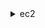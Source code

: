 <details>

<summary>
ec2
</summary>

- <details><summary>accept-reserved-instances-exchange-quote</summary>

  * --dry-run
  * --no-dry-run
  * --reserved-instance-ids
  * --target-configurations
  * --cli-input-json
  * --cli-input-yaml
  * --generate-cli-skeleton


- <details><summary>accept-transit-gateway-multicast-domain-associations</summary>

  * --transit-gateway-multicast-domain-id
  * --transit-gateway-attachment-id
  * --subnet-ids
  * --dry-run
  * --no-dry-run
  * --cli-input-json
  * --cli-input-yaml
  * --generate-cli-skeleton


- <details><summary>accept-transit-gateway-peering-attachment</summary>

  * --transit-gateway-attachment-id
  * --dry-run
  * --no-dry-run
  * --cli-input-json
  * --cli-input-yaml
  * --generate-cli-skeleton


- <details><summary>accept-transit-gateway-vpc-attachment</summary>

  * --transit-gateway-attachment-id
  * --dry-run
  * --no-dry-run
  * --cli-input-json
  * --cli-input-yaml
  * --generate-cli-skeleton


- <details><summary>accept-vpc-endpoint-connections</summary>

  * --dry-run
  * --no-dry-run
  * --service-id
  * --vpc-endpoint-ids
  * --cli-input-json
  * --cli-input-yaml
  * --generate-cli-skeleton


- <details><summary>accept-vpc-peering-connection</summary>

  * --dry-run
  * --no-dry-run
  * --vpc-peering-connection-id
  * --cli-input-json
  * --cli-input-yaml
  * --generate-cli-skeleton


- <details><summary>advertise-byoip-cidr</summary>

  * --cidr
  * --dry-run
  * --no-dry-run
  * --cli-input-json
  * --cli-input-yaml
  * --generate-cli-skeleton


- <details><summary>allocate-address</summary>

  * --domain
  * --address
  * --public-ipv4-pool
  * --network-border-group
  * --customer-owned-ipv4-pool
  * --dry-run
  * --no-dry-run
  * --tag-specifications
  * --cli-input-json
  * --cli-input-yaml
  * --generate-cli-skeleton


- <details><summary>allocate-hosts</summary>

  * --auto-placement
  * --availability-zone
  * --client-token
  * --instance-type
  * --instance-family
  * --quantity
  * --tag-specifications
  * --host-recovery
  * --cli-input-json
  * --cli-input-yaml
  * --generate-cli-skeleton


- <details><summary>apply-security-groups-to-client-vpn-target-network</summary>

  * --client-vpn-endpoint-id
  * --vpc-id
  * --security-group-ids
  * --dry-run
  * --no-dry-run
  * --cli-input-json
  * --cli-input-yaml
  * --generate-cli-skeleton


- <details><summary>assign-ipv6-addresses</summary>

  * --ipv6-address-count
  * --ipv6-addresses
  * --network-interface-id
  * --cli-input-json
  * --cli-input-yaml
  * --generate-cli-skeleton


- <details><summary>assign-private-ip-addresses</summary>

  * --allow-reassignment
  * --no-allow-reassignment
  * --network-interface-id
  * --private-ip-addresses
  * --secondary-private-ip-address-count
  * --cli-input-json
  * --cli-input-yaml
  * --generate-cli-skeleton


- <details><summary>associate-address</summary>

  * --allocation-id
  * --instance-id
  * --public-ip
  * --allow-reassociation
  * --no-allow-reassociation
  * --dry-run
  * --no-dry-run
  * --network-interface-id
  * --private-ip-address
  * --cli-input-json
  * --cli-input-yaml
  * --generate-cli-skeleton


- <details><summary>associate-client-vpn-target-network</summary>

  * --client-vpn-endpoint-id
  * --subnet-id
  * --client-token
  * --dry-run
  * --no-dry-run
  * --cli-input-json
  * --cli-input-yaml
  * --generate-cli-skeleton


- <details><summary>associate-dhcp-options</summary>

  * --dhcp-options-id
  * --vpc-id
  * --dry-run
  * --no-dry-run
  * --cli-input-json
  * --cli-input-yaml
  * --generate-cli-skeleton


- <details><summary>associate-enclave-certificate-iam-role</summary>

  * --certificate-arn
  * --role-arn
  * --dry-run
  * --no-dry-run
  * --cli-input-json
  * --cli-input-yaml
  * --generate-cli-skeleton


- <details><summary>associate-iam-instance-profile</summary>

  * --iam-instance-profile
  * --instance-id
  * --cli-input-json
  * --cli-input-yaml
  * --generate-cli-skeleton


- <details><summary>associate-instance-event-window</summary>

  * --dry-run
  * --no-dry-run
  * --instance-event-window-id
  * --association-target
  * --cli-input-json
  * --cli-input-yaml
  * --generate-cli-skeleton


- <details><summary>associate-route-table</summary>

  * --dry-run
  * --no-dry-run
  * --route-table-id
  * --subnet-id
  * --gateway-id
  * --cli-input-json
  * --cli-input-yaml
  * --generate-cli-skeleton


- <details><summary>associate-subnet-cidr-block</summary>

  * --ipv6-cidr-block
  * --subnet-id
  * --cli-input-json
  * --cli-input-yaml
  * --generate-cli-skeleton


- <details><summary>associate-transit-gateway-multicast-domain</summary>

  * --transit-gateway-multicast-domain-id
  * --transit-gateway-attachment-id
  * --subnet-ids
  * --dry-run
  * --no-dry-run
  * --cli-input-json
  * --cli-input-yaml
  * --generate-cli-skeleton


- <details><summary>associate-transit-gateway-route-table</summary>

  * --transit-gateway-route-table-id
  * --transit-gateway-attachment-id
  * --dry-run
  * --no-dry-run
  * --cli-input-json
  * --cli-input-yaml
  * --generate-cli-skeleton


- <details><summary>associate-trunk-interface</summary>

  * --branch-interface-id
  * --trunk-interface-id
  * --vlan-id
  * --gre-key
  * --client-token
  * --dry-run
  * --no-dry-run
  * --cli-input-json
  * --cli-input-yaml
  * --generate-cli-skeleton


- <details><summary>associate-vpc-cidr-block</summary>

  * --amazon-provided-ipv6-cidr-block
  * --no-amazon-provided-ipv6-cidr-block
  * --cidr-block
  * --vpc-id
  * --ipv6-cidr-block-network-border-group
  * --ipv6-pool
  * --ipv6-cidr-block
  * --cli-input-json
  * --cli-input-yaml
  * --generate-cli-skeleton


- <details><summary>attach-classic-link-vpc</summary>

  * --dry-run
  * --no-dry-run
  * --groups
  * --instance-id
  * --vpc-id
  * --cli-input-json
  * --cli-input-yaml
  * --generate-cli-skeleton


- <details><summary>attach-internet-gateway</summary>

  * --dry-run
  * --no-dry-run
  * --internet-gateway-id
  * --vpc-id
  * --cli-input-json
  * --cli-input-yaml
  * --generate-cli-skeleton


- <details><summary>attach-network-interface</summary>

  * --device-index
  * --dry-run
  * --no-dry-run
  * --instance-id
  * --network-interface-id
  * --network-card-index
  * --cli-input-json
  * --cli-input-yaml
  * --generate-cli-skeleton


- <details><summary>attach-volume</summary>

  * --device
  * --instance-id
  * --volume-id
  * --dry-run
  * --no-dry-run
  * --cli-input-json
  * --cli-input-yaml
  * --generate-cli-skeleton


- <details><summary>attach-vpn-gateway</summary>

  * --vpc-id
  * --vpn-gateway-id
  * --dry-run
  * --no-dry-run
  * --cli-input-json
  * --cli-input-yaml
  * --generate-cli-skeleton


- <details><summary>authorize-client-vpn-ingress</summary>

  * --client-vpn-endpoint-id
  * --target-network-cidr
  * --access-group-id
  * --authorize-all-groups
  * --no-authorize-all-groups
  * --description
  * --client-token
  * --dry-run
  * --no-dry-run
  * --cli-input-json
  * --cli-input-yaml
  * --generate-cli-skeleton


- <details><summary>authorize-security-group-egress</summary>

  * --dry-run
  * --no-dry-run
  * --group-id
  * --ip-permissions
  * --tag-specifications
  * --protocol
  * --port
  * --cidr
  * --source-group
  * --group-owner
  * --cli-input-json
  * --cli-input-yaml
  * --generate-cli-skeleton


- <details><summary>authorize-security-group-ingress</summary>

  * --group-id
  * --group-name
  * --ip-permissions
  * --dry-run
  * --no-dry-run
  * --tag-specifications
  * --protocol
  * --port
  * --cidr
  * --source-group
  * --group-owner
  * --cli-input-json
  * --cli-input-yaml
  * --generate-cli-skeleton


- <details><summary>bundle-instance</summary>

  * --instance-id
  * --storage
  * --dry-run
  * --no-dry-run
  * --bucket
  * --prefix
  * --owner-akid
  * --owner-sak
  * --policy
  * --cli-input-json
  * --cli-input-yaml
  * --generate-cli-skeleton


- <details><summary>cancel-bundle-task</summary>

  * --bundle-id
  * --dry-run
  * --no-dry-run
  * --cli-input-json
  * --cli-input-yaml
  * --generate-cli-skeleton


- <details><summary>cancel-capacity-reservation</summary>

  * --capacity-reservation-id
  * --dry-run
  * --no-dry-run
  * --cli-input-json
  * --cli-input-yaml
  * --generate-cli-skeleton


- <details><summary>cancel-conversion-task</summary>

  * --conversion-task-id
  * --dry-run
  * --no-dry-run
  * --reason-message
  * --cli-input-json
  * --cli-input-yaml
  * --generate-cli-skeleton


- <details><summary>cancel-export-task</summary>

  * --export-task-id
  * --cli-input-json
  * --cli-input-yaml
  * --generate-cli-skeleton


- <details><summary>cancel-import-task</summary>

  * --cancel-reason
  * --dry-run
  * --no-dry-run
  * --import-task-id
  * --cli-input-json
  * --cli-input-yaml
  * --generate-cli-skeleton


- <details><summary>cancel-reserved-instances-listing</summary>

  * --reserved-instances-listing-id
  * --cli-input-json
  * --cli-input-yaml
  * --generate-cli-skeleton


- <details><summary>cancel-spot-fleet-requests</summary>

  * --dry-run
  * --no-dry-run
  * --spot-fleet-request-ids
  * --terminate-instances
  * --no-terminate-instances
  * --cli-input-json
  * --cli-input-yaml
  * --generate-cli-skeleton


- <details><summary>cancel-spot-instance-requests</summary>

  * --dry-run
  * --no-dry-run
  * --spot-instance-request-ids
  * --cli-input-json
  * --cli-input-yaml
  * --generate-cli-skeleton


- <details><summary>confirm-product-instance</summary>

  * --instance-id
  * --product-code
  * --dry-run
  * --no-dry-run
  * --cli-input-json
  * --cli-input-yaml
  * --generate-cli-skeleton


- <details><summary>copy-fpga-image</summary>

  * --dry-run
  * --no-dry-run
  * --source-fpga-image-id
  * --description
  * --name
  * --source-region
  * --client-token
  * --cli-input-json
  * --cli-input-yaml
  * --generate-cli-skeleton


- <details><summary>copy-image</summary>

  * --client-token
  * --description
  * --encrypted
  * --no-encrypted
  * --kms-key-id
  * --name
  * --source-image-id
  * --source-region
  * --destination-outpost-arn
  * --dry-run
  * --no-dry-run
  * --cli-input-json
  * --cli-input-yaml
  * --generate-cli-skeleton


- <details><summary>copy-snapshot</summary>

  * --description
  * --destination-outpost-arn
  * --destination-region
  * --encrypted
  * --no-encrypted
  * --kms-key-id
  * --presigned-url
  * --source-region
  * --source-snapshot-id
  * --tag-specifications
  * --dry-run
  * --no-dry-run
  * --cli-input-json
  * --cli-input-yaml
  * --generate-cli-skeleton


- <details><summary>create-capacity-reservation</summary>

  * --client-token
  * --instance-type
  * --instance-platform
  * --availability-zone
  * --availability-zone-id
  * --tenancy
  * --instance-count
  * --ebs-optimized
  * --no-ebs-optimized
  * --ephemeral-storage
  * --no-ephemeral-storage
  * --end-date
  * --end-date-type
  * --instance-match-criteria
  * --tag-specifications
  * --dry-run
  * --no-dry-run
  * --outpost-arn
  * --cli-input-json
  * --cli-input-yaml
  * --generate-cli-skeleton


- <details><summary>create-carrier-gateway</summary>

  * --vpc-id
  * --tag-specifications
  * --dry-run
  * --no-dry-run
  * --client-token
  * --cli-input-json
  * --cli-input-yaml
  * --generate-cli-skeleton


- <details><summary>create-client-vpn-endpoint</summary>

  * --client-cidr-block
  * --server-certificate-arn
  * --authentication-options
  * --connection-log-options
  * --dns-servers
  * --transport-protocol
  * --vpn-port
  * --description
  * --split-tunnel
  * --no-split-tunnel
  * --dry-run
  * --no-dry-run
  * --client-token
  * --tag-specifications
  * --security-group-ids
  * --vpc-id
  * --self-service-portal
  * --client-connect-options
  * --cli-input-json
  * --cli-input-yaml
  * --generate-cli-skeleton


- <details><summary>create-client-vpn-route</summary>

  * --client-vpn-endpoint-id
  * --destination-cidr-block
  * --target-vpc-subnet-id
  * --description
  * --client-token
  * --dry-run
  * --no-dry-run
  * --cli-input-json
  * --cli-input-yaml
  * --generate-cli-skeleton


- <details><summary>create-customer-gateway</summary>

  * --bgp-asn
  * --public-ip
  * --certificate-arn
  * --type
  * --tag-specifications
  * --device-name
  * --dry-run
  * --no-dry-run
  * --cli-input-json
  * --cli-input-yaml
  * --generate-cli-skeleton


- <details><summary>create-default-subnet</summary>

  * --availability-zone
  * --dry-run
  * --no-dry-run
  * --cli-input-json
  * --cli-input-yaml
  * --generate-cli-skeleton


- <details><summary>create-default-vpc</summary>

  * --dry-run
  * --no-dry-run
  * --cli-input-json
  * --cli-input-yaml
  * --generate-cli-skeleton


- <details><summary>create-dhcp-options</summary>

  * --dhcp-configurations
  * --tag-specifications
  * --dry-run
  * --no-dry-run
  * --cli-input-json
  * --cli-input-yaml
  * --generate-cli-skeleton


- <details><summary>create-egress-only-internet-gateway</summary>

  * --client-token
  * --dry-run
  * --no-dry-run
  * --vpc-id
  * --tag-specifications
  * --cli-input-json
  * --cli-input-yaml
  * --generate-cli-skeleton


- <details><summary>create-fleet</summary>

  * --dry-run
  * --no-dry-run
  * --client-token
  * --spot-options
  * --on-demand-options
  * --excess-capacity-termination-policy
  * --launch-template-configs
  * --target-capacity-specification
  * --terminate-instances-with-expiration
  * --no-terminate-instances-with-expiration
  * --type
  * --valid-from
  * --valid-until
  * --replace-unhealthy-instances
  * --no-replace-unhealthy-instances
  * --tag-specifications
  * --context
  * --cli-input-json
  * --cli-input-yaml
  * --generate-cli-skeleton


- <details><summary>create-flow-logs</summary>

  * --dry-run
  * --no-dry-run
  * --client-token
  * --deliver-logs-permission-arn
  * --log-group-name
  * --resource-ids
  * --resource-type
  * --traffic-type
  * --log-destination-type
  * --log-destination
  * --log-format
  * --tag-specifications
  * --max-aggregation-interval
  * --cli-input-json
  * --cli-input-yaml
  * --generate-cli-skeleton


- <details><summary>create-fpga-image</summary>

  * --dry-run
  * --no-dry-run
  * --input-storage-location
  * --logs-storage-location
  * --description
  * --name
  * --client-token
  * --tag-specifications
  * --cli-input-json
  * --cli-input-yaml
  * --generate-cli-skeleton


- <details><summary>create-image</summary>

  * --block-device-mappings
  * --description
  * --dry-run
  * --no-dry-run
  * --instance-id
  * --name
  * --no-reboot
  * --reboot
  * --tag-specifications
  * --cli-input-json
  * --cli-input-yaml
  * --generate-cli-skeleton


- <details><summary>create-instance-event-window</summary>

  * --dry-run
  * --no-dry-run
  * --name
  * --time-ranges
  * --cron-expression
  * --tag-specifications
  * --cli-input-json
  * --cli-input-yaml
  * --generate-cli-skeleton


- <details><summary>create-instance-export-task</summary>

  * --description
  * --export-to-s3-task
  * --instance-id
  * --target-environment
  * --tag-specifications
  * --cli-input-json
  * --cli-input-yaml
  * --generate-cli-skeleton


- <details><summary>create-internet-gateway</summary>

  * --tag-specifications
  * --dry-run
  * --no-dry-run
  * --cli-input-json
  * --cli-input-yaml
  * --generate-cli-skeleton


- <details><summary>create-key-pair</summary>

  * --key-name
  * --dry-run
  * --no-dry-run
  * --tag-specifications
  * --cli-input-json
  * --cli-input-yaml
  * --generate-cli-skeleton


- <details><summary>create-launch-template</summary>

  * --dry-run
  * --no-dry-run
  * --client-token
  * --launch-template-name
  * --version-description
  * --launch-template-data
  * --tag-specifications
  * --cli-input-json
  * --cli-input-yaml
  * --generate-cli-skeleton


- <details><summary>create-launch-template-version</summary>

  * --dry-run
  * --no-dry-run
  * --client-token
  * --launch-template-id
  * --launch-template-name
  * --source-version
  * --version-description
  * --launch-template-data
  * --cli-input-json
  * --cli-input-yaml
  * --generate-cli-skeleton


- <details><summary>create-local-gateway-route</summary>

  * --destination-cidr-block
  * --local-gateway-route-table-id
  * --dry-run
  * --no-dry-run
  * --local-gateway-virtual-interface-group-id
  * --cli-input-json
  * --cli-input-yaml
  * --generate-cli-skeleton


- <details><summary>create-local-gateway-route-table-vpc-association</summary>

  * --local-gateway-route-table-id
  * --vpc-id
  * --tag-specifications
  * --dry-run
  * --no-dry-run
  * --cli-input-json
  * --cli-input-yaml
  * --generate-cli-skeleton


- <details><summary>create-managed-prefix-list</summary>

  * --dry-run
  * --no-dry-run
  * --prefix-list-name
  * --entries
  * --max-entries
  * --tag-specifications
  * --address-family
  * --client-token
  * --cli-input-json
  * --cli-input-yaml
  * --generate-cli-skeleton


- <details><summary>create-nat-gateway</summary>

  * --allocation-id
  * --client-token
  * --dry-run
  * --no-dry-run
  * --subnet-id
  * --tag-specifications
  * --connectivity-type
  * --cli-input-json
  * --cli-input-yaml
  * --generate-cli-skeleton


- <details><summary>create-network-acl</summary>

  * --dry-run
  * --no-dry-run
  * --vpc-id
  * --tag-specifications
  * --cli-input-json
  * --cli-input-yaml
  * --generate-cli-skeleton


- <details><summary>create-network-acl-entry</summary>

  * --cidr-block
  * --dry-run
  * --no-dry-run
  * --egress
  * --ingress
  * --icmp-type-code
  * --ipv6-cidr-block
  * --network-acl-id
  * --port-range
  * --protocol
  * --rule-action
  * --rule-number
  * --cli-input-json
  * --cli-input-yaml
  * --generate-cli-skeleton


- <details><summary>create-network-insights-path</summary>

  * --source-ip
  * --destination-ip
  * --source
  * --destination
  * --protocol
  * --destination-port
  * --tag-specifications
  * --dry-run
  * --no-dry-run
  * --client-token
  * --cli-input-json
  * --cli-input-yaml
  * --generate-cli-skeleton


- <details><summary>create-network-interface</summary>

  * --description
  * --dry-run
  * --no-dry-run
  * --groups
  * --ipv6-address-count
  * --ipv6-addresses
  * --private-ip-address
  * --private-ip-addresses
  * --secondary-private-ip-address-count
  * --interface-type
  * --subnet-id
  * --tag-specifications
  * --client-token
  * --cli-input-json
  * --cli-input-yaml
  * --generate-cli-skeleton


- <details><summary>create-network-interface-permission</summary>

  * --network-interface-id
  * --aws-account-id
  * --aws-service
  * --permission
  * --dry-run
  * --no-dry-run
  * --cli-input-json
  * --cli-input-yaml
  * --generate-cli-skeleton


- <details><summary>create-placement-group</summary>

  * --dry-run
  * --no-dry-run
  * --group-name
  * --strategy
  * --partition-count
  * --tag-specifications
  * --cli-input-json
  * --cli-input-yaml
  * --generate-cli-skeleton


- <details><summary>create-replace-root-volume-task</summary>

  * --instance-id
  * --snapshot-id
  * --client-token
  * --dry-run
  * --no-dry-run
  * --tag-specifications
  * --cli-input-json
  * --cli-input-yaml
  * --generate-cli-skeleton


- <details><summary>create-reserved-instances-listing</summary>

  * --client-token
  * --instance-count
  * --price-schedules
  * --reserved-instances-id
  * --cli-input-json
  * --cli-input-yaml
  * --generate-cli-skeleton


- <details><summary>create-restore-image-task</summary>

  * --bucket
  * --object-key
  * --name
  * --tag-specifications
  * --dry-run
  * --no-dry-run
  * --cli-input-json
  * --cli-input-yaml
  * --generate-cli-skeleton


- <details><summary>create-route</summary>

  * --destination-cidr-block
  * --destination-ipv6-cidr-block
  * --destination-prefix-list-id
  * --dry-run
  * --no-dry-run
  * --vpc-endpoint-id
  * --egress-only-internet-gateway-id
  * --gateway-id
  * --instance-id
  * --nat-gateway-id
  * --transit-gateway-id
  * --local-gateway-id
  * --carrier-gateway-id
  * --network-interface-id
  * --route-table-id
  * --vpc-peering-connection-id
  * --cli-input-json
  * --cli-input-yaml
  * --generate-cli-skeleton


- <details><summary>create-route-table</summary>

  * --dry-run
  * --no-dry-run
  * --vpc-id
  * --tag-specifications
  * --cli-input-json
  * --cli-input-yaml
  * --generate-cli-skeleton


- <details><summary>create-security-group</summary>

  * --description
  * --group-name
  * --vpc-id
  * --tag-specifications
  * --dry-run
  * --no-dry-run
  * --cli-input-json
  * --cli-input-yaml
  * --generate-cli-skeleton


- <details><summary>create-snapshot</summary>

  * --description
  * --outpost-arn
  * --volume-id
  * --tag-specifications
  * --dry-run
  * --no-dry-run
  * --cli-input-json
  * --cli-input-yaml
  * --generate-cli-skeleton


- <details><summary>create-snapshots</summary>

  * --description
  * --instance-specification
  * --outpost-arn
  * --tag-specifications
  * --dry-run
  * --no-dry-run
  * --copy-tags-from-source
  * --cli-input-json
  * --cli-input-yaml
  * --generate-cli-skeleton


- <details><summary>create-spot-datafeed-subscription</summary>

  * --bucket
  * --dry-run
  * --no-dry-run
  * --prefix
  * --cli-input-json
  * --cli-input-yaml
  * --generate-cli-skeleton


- <details><summary>create-store-image-task</summary>

  * --image-id
  * --bucket
  * --s3-object-tags
  * --dry-run
  * --no-dry-run
  * --cli-input-json
  * --cli-input-yaml
  * --generate-cli-skeleton


- <details><summary>create-subnet</summary>

  * --tag-specifications
  * --availability-zone
  * --availability-zone-id
  * --cidr-block
  * --ipv6-cidr-block
  * --outpost-arn
  * --vpc-id
  * --dry-run
  * --no-dry-run
  * --cli-input-json
  * --cli-input-yaml
  * --generate-cli-skeleton


- <details><summary>create-tags</summary>

  * --dry-run
  * --no-dry-run
  * --resources
  * --tags
  * --cli-input-json
  * --cli-input-yaml
  * --generate-cli-skeleton


- <details><summary>create-traffic-mirror-filter</summary>

  * --description
  * --tag-specifications
  * --dry-run
  * --no-dry-run
  * --client-token
  * --cli-input-json
  * --cli-input-yaml
  * --generate-cli-skeleton


- <details><summary>create-traffic-mirror-filter-rule</summary>

  * --traffic-mirror-filter-id
  * --traffic-direction
  * --rule-number
  * --rule-action
  * --destination-port-range
  * --source-port-range
  * --protocol
  * --destination-cidr-block
  * --source-cidr-block
  * --description
  * --dry-run
  * --no-dry-run
  * --client-token
  * --cli-input-json
  * --cli-input-yaml
  * --generate-cli-skeleton


- <details><summary>create-traffic-mirror-session</summary>

  * --network-interface-id
  * --traffic-mirror-target-id
  * --traffic-mirror-filter-id
  * --packet-length
  * --session-number
  * --virtual-network-id
  * --description
  * --tag-specifications
  * --dry-run
  * --no-dry-run
  * --client-token
  * --cli-input-json
  * --cli-input-yaml
  * --generate-cli-skeleton


- <details><summary>create-traffic-mirror-target</summary>

  * --network-interface-id
  * --network-load-balancer-arn
  * --description
  * --tag-specifications
  * --dry-run
  * --no-dry-run
  * --client-token
  * --cli-input-json
  * --cli-input-yaml
  * --generate-cli-skeleton


- <details><summary>create-transit-gateway</summary>

  * --description
  * --options
  * --tag-specifications
  * --dry-run
  * --no-dry-run
  * --cli-input-json
  * --cli-input-yaml
  * --generate-cli-skeleton


- <details><summary>create-transit-gateway-connect</summary>

  * --transport-transit-gateway-attachment-id
  * --options
  * --tag-specifications
  * --dry-run
  * --no-dry-run
  * --cli-input-json
  * --cli-input-yaml
  * --generate-cli-skeleton


- <details><summary>create-transit-gateway-connect-peer</summary>

  * --transit-gateway-attachment-id
  * --transit-gateway-address
  * --peer-address
  * --bgp-options
  * --inside-cidr-blocks
  * --tag-specifications
  * --dry-run
  * --no-dry-run
  * --cli-input-json
  * --cli-input-yaml
  * --generate-cli-skeleton


- <details><summary>create-transit-gateway-multicast-domain</summary>

  * --transit-gateway-id
  * --options
  * --tag-specifications
  * --dry-run
  * --no-dry-run
  * --cli-input-json
  * --cli-input-yaml
  * --generate-cli-skeleton


- <details><summary>create-transit-gateway-peering-attachment</summary>

  * --transit-gateway-id
  * --peer-transit-gateway-id
  * --peer-account-id
  * --peer-region
  * --tag-specifications
  * --dry-run
  * --no-dry-run
  * --cli-input-json
  * --cli-input-yaml
  * --generate-cli-skeleton


- <details><summary>create-transit-gateway-prefix-list-reference</summary>

  * --transit-gateway-route-table-id
  * --prefix-list-id
  * --transit-gateway-attachment-id
  * --blackhole
  * --no-blackhole
  * --dry-run
  * --no-dry-run
  * --cli-input-json
  * --cli-input-yaml
  * --generate-cli-skeleton


- <details><summary>create-transit-gateway-route</summary>

  * --destination-cidr-block
  * --transit-gateway-route-table-id
  * --transit-gateway-attachment-id
  * --blackhole
  * --no-blackhole
  * --dry-run
  * --no-dry-run
  * --cli-input-json
  * --cli-input-yaml
  * --generate-cli-skeleton


- <details><summary>create-transit-gateway-route-table</summary>

  * --transit-gateway-id
  * --tag-specifications
  * --dry-run
  * --no-dry-run
  * --cli-input-json
  * --cli-input-yaml
  * --generate-cli-skeleton


- <details><summary>create-transit-gateway-vpc-attachment</summary>

  * --transit-gateway-id
  * --vpc-id
  * --subnet-ids
  * --options
  * --tag-specifications
  * --dry-run
  * --no-dry-run
  * --cli-input-json
  * --cli-input-yaml
  * --generate-cli-skeleton


- <details><summary>create-volume</summary>

  * --availability-zone
  * --encrypted
  * --no-encrypted
  * --iops
  * --kms-key-id
  * --outpost-arn
  * --size
  * --snapshot-id
  * --volume-type
  * --dry-run
  * --no-dry-run
  * --tag-specifications
  * --multi-attach-enabled
  * --no-multi-attach-enabled
  * --throughput
  * --client-token
  * --cli-input-json
  * --cli-input-yaml
  * --generate-cli-skeleton


- <details><summary>create-vpc</summary>

  * --cidr-block
  * --amazon-provided-ipv6-cidr-block
  * --no-amazon-provided-ipv6-cidr-block
  * --ipv6-pool
  * --ipv6-cidr-block
  * --dry-run
  * --no-dry-run
  * --instance-tenancy
  * --ipv6-cidr-block-network-border-group
  * --tag-specifications
  * --cli-input-json
  * --cli-input-yaml
  * --generate-cli-skeleton


- <details><summary>create-vpc-endpoint</summary>

  * --dry-run
  * --no-dry-run
  * --vpc-endpoint-type
  * --vpc-id
  * --service-name
  * --policy-document
  * --route-table-ids
  * --subnet-ids
  * --security-group-ids
  * --client-token
  * --private-dns-enabled
  * --no-private-dns-enabled
  * --tag-specifications
  * --cli-input-json
  * --cli-input-yaml
  * --generate-cli-skeleton


- <details><summary>create-vpc-endpoint-connection-notification</summary>

  * --dry-run
  * --no-dry-run
  * --service-id
  * --vpc-endpoint-id
  * --connection-notification-arn
  * --connection-events
  * --client-token
  * --cli-input-json
  * --cli-input-yaml
  * --generate-cli-skeleton


- <details><summary>create-vpc-endpoint-service-configuration</summary>

  * --dry-run
  * --no-dry-run
  * --acceptance-required
  * --no-acceptance-required
  * --private-dns-name
  * --network-load-balancer-arns
  * --gateway-load-balancer-arns
  * --client-token
  * --tag-specifications
  * --cli-input-json
  * --cli-input-yaml
  * --generate-cli-skeleton


- <details><summary>create-vpc-peering-connection</summary>

  * --dry-run
  * --no-dry-run
  * --peer-owner-id
  * --peer-vpc-id
  * --vpc-id
  * --peer-region
  * --tag-specifications
  * --cli-input-json
  * --cli-input-yaml
  * --generate-cli-skeleton


- <details><summary>create-vpn-connection</summary>

  * --customer-gateway-id
  * --type
  * --vpn-gateway-id
  * --transit-gateway-id
  * --dry-run
  * --no-dry-run
  * --options
  * --tag-specifications
  * --cli-input-json
  * --cli-input-yaml
  * --generate-cli-skeleton


- <details><summary>create-vpn-connection-route</summary>

  * --destination-cidr-block
  * --vpn-connection-id
  * --cli-input-json
  * --cli-input-yaml
  * --generate-cli-skeleton


- <details><summary>create-vpn-gateway</summary>

  * --availability-zone
  * --type
  * --tag-specifications
  * --amazon-side-asn
  * --dry-run
  * --no-dry-run
  * --cli-input-json
  * --cli-input-yaml
  * --generate-cli-skeleton


- <details><summary>delete-carrier-gateway</summary>

  * --carrier-gateway-id
  * --dry-run
  * --no-dry-run
  * --cli-input-json
  * --cli-input-yaml
  * --generate-cli-skeleton


- <details><summary>delete-client-vpn-endpoint</summary>

  * --client-vpn-endpoint-id
  * --dry-run
  * --no-dry-run
  * --cli-input-json
  * --cli-input-yaml
  * --generate-cli-skeleton


- <details><summary>delete-client-vpn-route</summary>

  * --client-vpn-endpoint-id
  * --target-vpc-subnet-id
  * --destination-cidr-block
  * --dry-run
  * --no-dry-run
  * --cli-input-json
  * --cli-input-yaml
  * --generate-cli-skeleton


- <details><summary>delete-customer-gateway</summary>

  * --customer-gateway-id
  * --dry-run
  * --no-dry-run
  * --cli-input-json
  * --cli-input-yaml
  * --generate-cli-skeleton


- <details><summary>delete-dhcp-options</summary>

  * --dhcp-options-id
  * --dry-run
  * --no-dry-run
  * --cli-input-json
  * --cli-input-yaml
  * --generate-cli-skeleton


- <details><summary>delete-egress-only-internet-gateway</summary>

  * --dry-run
  * --no-dry-run
  * --egress-only-internet-gateway-id
  * --cli-input-json
  * --cli-input-yaml
  * --generate-cli-skeleton


- <details><summary>delete-fleets</summary>

  * --dry-run
  * --no-dry-run
  * --fleet-ids
  * --terminate-instances
  * --no-terminate-instances
  * --cli-input-json
  * --cli-input-yaml
  * --generate-cli-skeleton


- <details><summary>delete-flow-logs</summary>

  * --dry-run
  * --no-dry-run
  * --flow-log-ids
  * --cli-input-json
  * --cli-input-yaml
  * --generate-cli-skeleton


- <details><summary>delete-fpga-image</summary>

  * --dry-run
  * --no-dry-run
  * --fpga-image-id
  * --cli-input-json
  * --cli-input-yaml
  * --generate-cli-skeleton


- <details><summary>delete-instance-event-window</summary>

  * --dry-run
  * --no-dry-run
  * --force-delete
  * --no-force-delete
  * --instance-event-window-id
  * --cli-input-json
  * --cli-input-yaml
  * --generate-cli-skeleton


- <details><summary>delete-internet-gateway</summary>

  * --dry-run
  * --no-dry-run
  * --internet-gateway-id
  * --cli-input-json
  * --cli-input-yaml
  * --generate-cli-skeleton


- <details><summary>delete-key-pair</summary>

  * --key-name
  * --key-pair-id
  * --dry-run
  * --no-dry-run
  * --cli-input-json
  * --cli-input-yaml
  * --generate-cli-skeleton


- <details><summary>delete-launch-template</summary>

  * --dry-run
  * --no-dry-run
  * --launch-template-id
  * --launch-template-name
  * --cli-input-json
  * --cli-input-yaml
  * --generate-cli-skeleton


- <details><summary>delete-launch-template-versions</summary>

  * --dry-run
  * --no-dry-run
  * --launch-template-id
  * --launch-template-name
  * --versions
  * --cli-input-json
  * --cli-input-yaml
  * --generate-cli-skeleton


- <details><summary>delete-local-gateway-route</summary>

  * --destination-cidr-block
  * --local-gateway-route-table-id
  * --dry-run
  * --no-dry-run
  * --cli-input-json
  * --cli-input-yaml
  * --generate-cli-skeleton


- <details><summary>delete-local-gateway-route-table-vpc-association</summary>

  * --local-gateway-route-table-vpc-association-id
  * --dry-run
  * --no-dry-run
  * --cli-input-json
  * --cli-input-yaml
  * --generate-cli-skeleton


- <details><summary>delete-managed-prefix-list</summary>

  * --dry-run
  * --no-dry-run
  * --prefix-list-id
  * --cli-input-json
  * --cli-input-yaml
  * --generate-cli-skeleton


- <details><summary>delete-nat-gateway</summary>

  * --dry-run
  * --no-dry-run
  * --nat-gateway-id
  * --cli-input-json
  * --cli-input-yaml
  * --generate-cli-skeleton


- <details><summary>delete-network-acl</summary>

  * --dry-run
  * --no-dry-run
  * --network-acl-id
  * --cli-input-json
  * --cli-input-yaml
  * --generate-cli-skeleton


- <details><summary>delete-network-acl-entry</summary>

  * --dry-run
  * --no-dry-run
  * --egress
  * --ingress
  * --network-acl-id
  * --rule-number
  * --cli-input-json
  * --cli-input-yaml
  * --generate-cli-skeleton


- <details><summary>delete-network-insights-analysis</summary>

  * --dry-run
  * --no-dry-run
  * --network-insights-analysis-id
  * --cli-input-json
  * --cli-input-yaml
  * --generate-cli-skeleton


- <details><summary>delete-network-insights-path</summary>

  * --dry-run
  * --no-dry-run
  * --network-insights-path-id
  * --cli-input-json
  * --cli-input-yaml
  * --generate-cli-skeleton


- <details><summary>delete-network-interface</summary>

  * --dry-run
  * --no-dry-run
  * --network-interface-id
  * --cli-input-json
  * --cli-input-yaml
  * --generate-cli-skeleton


- <details><summary>delete-network-interface-permission</summary>

  * --network-interface-permission-id
  * --force
  * --no-force
  * --dry-run
  * --no-dry-run
  * --cli-input-json
  * --cli-input-yaml
  * --generate-cli-skeleton


- <details><summary>delete-placement-group</summary>

  * --dry-run
  * --no-dry-run
  * --group-name
  * --cli-input-json
  * --cli-input-yaml
  * --generate-cli-skeleton


- <details><summary>delete-queued-reserved-instances</summary>

  * --dry-run
  * --no-dry-run
  * --reserved-instances-ids
  * --cli-input-json
  * --cli-input-yaml
  * --generate-cli-skeleton


- <details><summary>delete-route</summary>

  * --destination-cidr-block
  * --destination-ipv6-cidr-block
  * --destination-prefix-list-id
  * --dry-run
  * --no-dry-run
  * --route-table-id
  * --cli-input-json
  * --cli-input-yaml
  * --generate-cli-skeleton


- <details><summary>delete-route-table</summary>

  * --dry-run
  * --no-dry-run
  * --route-table-id
  * --cli-input-json
  * --cli-input-yaml
  * --generate-cli-skeleton


- <details><summary>delete-security-group</summary>

  * --group-id
  * --group-name
  * --dry-run
  * --no-dry-run
  * --cli-input-json
  * --cli-input-yaml
  * --generate-cli-skeleton


- <details><summary>delete-snapshot</summary>

  * --snapshot-id
  * --dry-run
  * --no-dry-run
  * --cli-input-json
  * --cli-input-yaml
  * --generate-cli-skeleton


- <details><summary>delete-spot-datafeed-subscription</summary>

  * --dry-run
  * --no-dry-run
  * --cli-input-json
  * --cli-input-yaml
  * --generate-cli-skeleton


- <details><summary>delete-subnet</summary>

  * --subnet-id
  * --dry-run
  * --no-dry-run
  * --cli-input-json
  * --cli-input-yaml
  * --generate-cli-skeleton


- <details><summary>delete-tags</summary>

  * --dry-run
  * --no-dry-run
  * --resources
  * --tags
  * --cli-input-json
  * --cli-input-yaml
  * --generate-cli-skeleton


- <details><summary>delete-traffic-mirror-filter</summary>

  * --traffic-mirror-filter-id
  * --dry-run
  * --no-dry-run
  * --cli-input-json
  * --cli-input-yaml
  * --generate-cli-skeleton


- <details><summary>delete-traffic-mirror-filter-rule</summary>

  * --traffic-mirror-filter-rule-id
  * --dry-run
  * --no-dry-run
  * --cli-input-json
  * --cli-input-yaml
  * --generate-cli-skeleton


- <details><summary>delete-traffic-mirror-session</summary>

  * --traffic-mirror-session-id
  * --dry-run
  * --no-dry-run
  * --cli-input-json
  * --cli-input-yaml
  * --generate-cli-skeleton


- <details><summary>delete-traffic-mirror-target</summary>

  * --traffic-mirror-target-id
  * --dry-run
  * --no-dry-run
  * --cli-input-json
  * --cli-input-yaml
  * --generate-cli-skeleton


- <details><summary>delete-transit-gateway</summary>

  * --transit-gateway-id
  * --dry-run
  * --no-dry-run
  * --cli-input-json
  * --cli-input-yaml
  * --generate-cli-skeleton


- <details><summary>delete-transit-gateway-connect</summary>

  * --transit-gateway-attachment-id
  * --dry-run
  * --no-dry-run
  * --cli-input-json
  * --cli-input-yaml
  * --generate-cli-skeleton


- <details><summary>delete-transit-gateway-connect-peer</summary>

  * --transit-gateway-connect-peer-id
  * --dry-run
  * --no-dry-run
  * --cli-input-json
  * --cli-input-yaml
  * --generate-cli-skeleton


- <details><summary>delete-transit-gateway-multicast-domain</summary>

  * --transit-gateway-multicast-domain-id
  * --dry-run
  * --no-dry-run
  * --cli-input-json
  * --cli-input-yaml
  * --generate-cli-skeleton


- <details><summary>delete-transit-gateway-peering-attachment</summary>

  * --transit-gateway-attachment-id
  * --dry-run
  * --no-dry-run
  * --cli-input-json
  * --cli-input-yaml
  * --generate-cli-skeleton


- <details><summary>delete-transit-gateway-prefix-list-reference</summary>

  * --transit-gateway-route-table-id
  * --prefix-list-id
  * --dry-run
  * --no-dry-run
  * --cli-input-json
  * --cli-input-yaml
  * --generate-cli-skeleton


- <details><summary>delete-transit-gateway-route</summary>

  * --transit-gateway-route-table-id
  * --destination-cidr-block
  * --dry-run
  * --no-dry-run
  * --cli-input-json
  * --cli-input-yaml
  * --generate-cli-skeleton


- <details><summary>delete-transit-gateway-route-table</summary>

  * --transit-gateway-route-table-id
  * --dry-run
  * --no-dry-run
  * --cli-input-json
  * --cli-input-yaml
  * --generate-cli-skeleton


- <details><summary>delete-transit-gateway-vpc-attachment</summary>

  * --transit-gateway-attachment-id
  * --dry-run
  * --no-dry-run
  * --cli-input-json
  * --cli-input-yaml
  * --generate-cli-skeleton


- <details><summary>delete-volume</summary>

  * --volume-id
  * --dry-run
  * --no-dry-run
  * --cli-input-json
  * --cli-input-yaml
  * --generate-cli-skeleton


- <details><summary>delete-vpc</summary>

  * --vpc-id
  * --dry-run
  * --no-dry-run
  * --cli-input-json
  * --cli-input-yaml
  * --generate-cli-skeleton


- <details><summary>delete-vpc-endpoint-connection-notifications</summary>

  * --dry-run
  * --no-dry-run
  * --connection-notification-ids
  * --cli-input-json
  * --cli-input-yaml
  * --generate-cli-skeleton


- <details><summary>delete-vpc-endpoints</summary>

  * --dry-run
  * --no-dry-run
  * --vpc-endpoint-ids
  * --cli-input-json
  * --cli-input-yaml
  * --generate-cli-skeleton


- <details><summary>delete-vpc-endpoint-service-configurations</summary>

  * --dry-run
  * --no-dry-run
  * --service-ids
  * --cli-input-json
  * --cli-input-yaml
  * --generate-cli-skeleton


- <details><summary>delete-vpc-peering-connection</summary>

  * --dry-run
  * --no-dry-run
  * --vpc-peering-connection-id
  * --cli-input-json
  * --cli-input-yaml
  * --generate-cli-skeleton


- <details><summary>delete-vpn-connection</summary>

  * --vpn-connection-id
  * --dry-run
  * --no-dry-run
  * --cli-input-json
  * --cli-input-yaml
  * --generate-cli-skeleton


- <details><summary>delete-vpn-connection-route</summary>

  * --destination-cidr-block
  * --vpn-connection-id
  * --cli-input-json
  * --cli-input-yaml
  * --generate-cli-skeleton


- <details><summary>delete-vpn-gateway</summary>

  * --vpn-gateway-id
  * --dry-run
  * --no-dry-run
  * --cli-input-json
  * --cli-input-yaml
  * --generate-cli-skeleton


- <details><summary>deprovision-byoip-cidr</summary>

  * --cidr
  * --dry-run
  * --no-dry-run
  * --cli-input-json
  * --cli-input-yaml
  * --generate-cli-skeleton


- <details><summary>deregister-image</summary>

  * --image-id
  * --dry-run
  * --no-dry-run
  * --cli-input-json
  * --cli-input-yaml
  * --generate-cli-skeleton


- <details><summary>deregister-instance-event-notification-attributes</summary>

  * --dry-run
  * --no-dry-run
  * --instance-tag-attribute
  * --cli-input-json
  * --cli-input-yaml
  * --generate-cli-skeleton


- <details><summary>deregister-transit-gateway-multicast-group-members</summary>

  * --transit-gateway-multicast-domain-id
  * --group-ip-address
  * --network-interface-ids
  * --dry-run
  * --no-dry-run
  * --cli-input-json
  * --cli-input-yaml
  * --generate-cli-skeleton


- <details><summary>deregister-transit-gateway-multicast-group-sources</summary>

  * --transit-gateway-multicast-domain-id
  * --group-ip-address
  * --network-interface-ids
  * --dry-run
  * --no-dry-run
  * --cli-input-json
  * --cli-input-yaml
  * --generate-cli-skeleton


- <details><summary>describe-account-attributes</summary>

  * --attribute-names
  * --dry-run
  * --no-dry-run
  * --cli-input-json
  * --cli-input-yaml
  * --generate-cli-skeleton


- <details><summary>describe-addresses</summary>

  * --filters
  * --public-ips
  * --allocation-ids
  * --dry-run
  * --no-dry-run
  * --cli-input-json
  * --cli-input-yaml
  * --generate-cli-skeleton


- <details><summary>describe-addresses-attribute</summary>

  * --allocation-ids
  * --attribute
  * --dry-run
  * --no-dry-run
  * --cli-input-json
  * --cli-input-yaml
  * --starting-token
  * --page-size
  * --max-items
  * --generate-cli-skeleton


- <details><summary>describe-aggregate-id-format</summary>

  * --dry-run
  * --no-dry-run
  * --cli-input-json
  * --cli-input-yaml
  * --generate-cli-skeleton


- <details><summary>describe-availability-zones</summary>

  * --filters
  * --zone-names
  * --zone-ids
  * --all-availability-zones
  * --no-all-availability-zones
  * --dry-run
  * --no-dry-run
  * --cli-input-json
  * --cli-input-yaml
  * --generate-cli-skeleton


- <details><summary>describe-bundle-tasks</summary>

  * --bundle-ids
  * --filters
  * --dry-run
  * --no-dry-run
  * --cli-input-json
  * --cli-input-yaml
  * --generate-cli-skeleton


- <details><summary>describe-byoip-cidrs</summary>

  * --dry-run
  * --no-dry-run
  * --cli-input-json
  * --cli-input-yaml
  * --starting-token
  * --page-size
  * --max-items
  * --generate-cli-skeleton


- <details><summary>describe-capacity-reservations</summary>

  * --capacity-reservation-ids
  * --filters
  * --dry-run
  * --no-dry-run
  * --cli-input-json
  * --cli-input-yaml
  * --starting-token
  * --page-size
  * --max-items
  * --generate-cli-skeleton


- <details><summary>describe-carrier-gateways</summary>

  * --carrier-gateway-ids
  * --filters
  * --dry-run
  * --no-dry-run
  * --cli-input-json
  * --cli-input-yaml
  * --starting-token
  * --page-size
  * --max-items
  * --generate-cli-skeleton


- <details><summary>describe-classic-link-instances</summary>

  * --filters
  * --dry-run
  * --no-dry-run
  * --instance-ids
  * --cli-input-json
  * --cli-input-yaml
  * --starting-token
  * --page-size
  * --max-items
  * --generate-cli-skeleton


- <details><summary>describe-client-vpn-authorization-rules</summary>

  * --client-vpn-endpoint-id
  * --dry-run
  * --no-dry-run
  * --filters
  * --cli-input-json
  * --cli-input-yaml
  * --starting-token
  * --page-size
  * --max-items
  * --generate-cli-skeleton


- <details><summary>describe-client-vpn-connections</summary>

  * --client-vpn-endpoint-id
  * --filters
  * --dry-run
  * --no-dry-run
  * --cli-input-json
  * --cli-input-yaml
  * --starting-token
  * --page-size
  * --max-items
  * --generate-cli-skeleton


- <details><summary>describe-client-vpn-endpoints</summary>

  * --client-vpn-endpoint-ids
  * --filters
  * --dry-run
  * --no-dry-run
  * --cli-input-json
  * --cli-input-yaml
  * --starting-token
  * --page-size
  * --max-items
  * --generate-cli-skeleton


- <details><summary>describe-client-vpn-routes</summary>

  * --client-vpn-endpoint-id
  * --filters
  * --dry-run
  * --no-dry-run
  * --cli-input-json
  * --cli-input-yaml
  * --starting-token
  * --page-size
  * --max-items
  * --generate-cli-skeleton


- <details><summary>describe-client-vpn-target-networks</summary>

  * --client-vpn-endpoint-id
  * --association-ids
  * --filters
  * --dry-run
  * --no-dry-run
  * --cli-input-json
  * --cli-input-yaml
  * --starting-token
  * --page-size
  * --max-items
  * --generate-cli-skeleton


- <details><summary>describe-coip-pools</summary>

  * --pool-ids
  * --filters
  * --dry-run
  * --no-dry-run
  * --cli-input-json
  * --cli-input-yaml
  * --starting-token
  * --page-size
  * --max-items
  * --generate-cli-skeleton


- <details><summary>describe-conversion-tasks</summary>

  * --conversion-task-ids
  * --dry-run
  * --no-dry-run
  * --cli-input-json
  * --cli-input-yaml
  * --generate-cli-skeleton


- <details><summary>describe-customer-gateways</summary>

  * --customer-gateway-ids
  * --filters
  * --dry-run
  * --no-dry-run
  * --cli-input-json
  * --cli-input-yaml
  * --generate-cli-skeleton


- <details><summary>describe-dhcp-options</summary>

  * --dhcp-options-ids
  * --filters
  * --dry-run
  * --no-dry-run
  * --cli-input-json
  * --cli-input-yaml
  * --starting-token
  * --page-size
  * --max-items
  * --generate-cli-skeleton


- <details><summary>describe-egress-only-internet-gateways</summary>

  * --dry-run
  * --no-dry-run
  * --egress-only-internet-gateway-ids
  * --filters
  * --cli-input-json
  * --cli-input-yaml
  * --starting-token
  * --page-size
  * --max-items
  * --generate-cli-skeleton


- <details><summary>describe-elastic-gpus</summary>

  * --elastic-gpu-ids
  * --dry-run
  * --no-dry-run
  * --filters
  * --max-results
  * --next-token
  * --cli-input-json
  * --cli-input-yaml
  * --generate-cli-skeleton


- <details><summary>describe-export-image-tasks</summary>

  * --dry-run
  * --no-dry-run
  * --filters
  * --export-image-task-ids
  * --cli-input-json
  * --cli-input-yaml
  * --starting-token
  * --page-size
  * --max-items
  * --generate-cli-skeleton


- <details><summary>describe-export-tasks</summary>

  * --export-task-ids
  * --filters
  * --cli-input-json
  * --cli-input-yaml
  * --generate-cli-skeleton


- <details><summary>describe-fast-snapshot-restores</summary>

  * --filters
  * --dry-run
  * --no-dry-run
  * --cli-input-json
  * --cli-input-yaml
  * --starting-token
  * --page-size
  * --max-items
  * --generate-cli-skeleton


- <details><summary>describe-fleet-history</summary>

  * --dry-run
  * --no-dry-run
  * --event-type
  * --max-results
  * --next-token
  * --fleet-id
  * --start-time
  * --cli-input-json
  * --cli-input-yaml
  * --generate-cli-skeleton


- <details><summary>describe-fleet-instances</summary>

  * --dry-run
  * --no-dry-run
  * --max-results
  * --next-token
  * --fleet-id
  * --filters
  * --cli-input-json
  * --cli-input-yaml
  * --generate-cli-skeleton


- <details><summary>describe-fleets</summary>

  * --dry-run
  * --no-dry-run
  * --fleet-ids
  * --filters
  * --cli-input-json
  * --cli-input-yaml
  * --starting-token
  * --page-size
  * --max-items
  * --generate-cli-skeleton


- <details><summary>describe-flow-logs</summary>

  * --dry-run
  * --no-dry-run
  * --filter
  * --flow-log-ids
  * --cli-input-json
  * --cli-input-yaml
  * --starting-token
  * --page-size
  * --max-items
  * --generate-cli-skeleton


- <details><summary>describe-fpga-image-attribute</summary>

  * --dry-run
  * --no-dry-run
  * --fpga-image-id
  * --attribute
  * --cli-input-json
  * --cli-input-yaml
  * --generate-cli-skeleton


- <details><summary>describe-fpga-images</summary>

  * --dry-run
  * --no-dry-run
  * --fpga-image-ids
  * --owners
  * --filters
  * --cli-input-json
  * --cli-input-yaml
  * --starting-token
  * --page-size
  * --max-items
  * --generate-cli-skeleton


- <details><summary>describe-host-reservation-offerings</summary>

  * --filter
  * --max-duration
  * --min-duration
  * --offering-id
  * --cli-input-json
  * --cli-input-yaml
  * --starting-token
  * --page-size
  * --max-items
  * --generate-cli-skeleton


- <details><summary>describe-host-reservations</summary>

  * --filter
  * --host-reservation-id-set
  * --cli-input-json
  * --cli-input-yaml
  * --starting-token
  * --page-size
  * --max-items
  * --generate-cli-skeleton


- <details><summary>describe-hosts</summary>

  * --filter
  * --host-ids
  * --cli-input-json
  * --cli-input-yaml
  * --starting-token
  * --page-size
  * --max-items
  * --generate-cli-skeleton


- <details><summary>describe-iam-instance-profile-associations</summary>

  * --association-ids
  * --filters
  * --cli-input-json
  * --cli-input-yaml
  * --starting-token
  * --page-size
  * --max-items
  * --generate-cli-skeleton


- <details><summary>describe-identity-id-format</summary>

  * --principal-arn
  * --resource
  * --cli-input-json
  * --cli-input-yaml
  * --generate-cli-skeleton


- <details><summary>describe-id-format</summary>

  * --resource
  * --cli-input-json
  * --cli-input-yaml
  * --generate-cli-skeleton


- <details><summary>describe-image-attribute</summary>

  * --attribute
  * --image-id
  * --dry-run
  * --no-dry-run
  * --cli-input-json
  * --cli-input-yaml
  * --generate-cli-skeleton


- <details><summary>describe-images</summary>

  * --executable-users
  * --filters
  * --image-ids
  * --owners
  * --include-deprecated
  * --no-include-deprecated
  * --dry-run
  * --no-dry-run
  * --cli-input-json
  * --cli-input-yaml
  * --generate-cli-skeleton


- <details><summary>describe-import-image-tasks</summary>

  * --dry-run
  * --no-dry-run
  * --filters
  * --import-task-ids
  * --cli-input-json
  * --cli-input-yaml
  * --starting-token
  * --page-size
  * --max-items
  * --generate-cli-skeleton


- <details><summary>describe-import-snapshot-tasks</summary>

  * --dry-run
  * --no-dry-run
  * --filters
  * --import-task-ids
  * --cli-input-json
  * --cli-input-yaml
  * --starting-token
  * --page-size
  * --max-items
  * --generate-cli-skeleton


- <details><summary>describe-instance-attribute</summary>

  * --attribute
  * --dry-run
  * --no-dry-run
  * --instance-id
  * --cli-input-json
  * --cli-input-yaml
  * --generate-cli-skeleton


- <details><summary>describe-instance-credit-specifications</summary>

  * --dry-run
  * --no-dry-run
  * --filters
  * --instance-ids
  * --cli-input-json
  * --cli-input-yaml
  * --starting-token
  * --page-size
  * --max-items
  * --generate-cli-skeleton


- <details><summary>describe-instance-event-notification-attributes</summary>

  * --dry-run
  * --no-dry-run
  * --cli-input-json
  * --cli-input-yaml
  * --generate-cli-skeleton


- <details><summary>describe-instance-event-windows</summary>

  * --dry-run
  * --no-dry-run
  * --instance-event-window-ids
  * --filters
  * --cli-input-json
  * --cli-input-yaml
  * --starting-token
  * --page-size
  * --max-items
  * --generate-cli-skeleton


- <details><summary>describe-instances</summary>

  * --filters
  * --instance-ids
  * --dry-run
  * --no-dry-run
  * --cli-input-json
  * --cli-input-yaml
  * --starting-token
  * --page-size
  * --max-items
  * --generate-cli-skeleton


- <details><summary>describe-instance-status</summary>

  * --filters
  * --instance-ids
  * --dry-run
  * --no-dry-run
  * --include-all-instances
  * --no-include-all-instances
  * --cli-input-json
  * --cli-input-yaml
  * --starting-token
  * --page-size
  * --max-items
  * --generate-cli-skeleton


- <details><summary>describe-instance-type-offerings</summary>

  * --dry-run
  * --no-dry-run
  * --location-type
  * --filters
  * --cli-input-json
  * --cli-input-yaml
  * --starting-token
  * --page-size
  * --max-items
  * --generate-cli-skeleton


- <details><summary>describe-instance-types</summary>

  * --dry-run
  * --no-dry-run
  * --instance-types
  * --filters
  * --cli-input-json
  * --cli-input-yaml
  * --starting-token
  * --page-size
  * --max-items
  * --generate-cli-skeleton


- <details><summary>describe-internet-gateways</summary>

  * --filters
  * --dry-run
  * --no-dry-run
  * --internet-gateway-ids
  * --cli-input-json
  * --cli-input-yaml
  * --starting-token
  * --page-size
  * --max-items
  * --generate-cli-skeleton


- <details><summary>describe-ipv6-pools</summary>

  * --pool-ids
  * --dry-run
  * --no-dry-run
  * --filters
  * --cli-input-json
  * --cli-input-yaml
  * --starting-token
  * --page-size
  * --max-items
  * --generate-cli-skeleton


- <details><summary>describe-key-pairs</summary>

  * --filters
  * --key-names
  * --key-pair-ids
  * --dry-run
  * --no-dry-run
  * --cli-input-json
  * --cli-input-yaml
  * --generate-cli-skeleton


- <details><summary>describe-launch-templates</summary>

  * --dry-run
  * --no-dry-run
  * --launch-template-ids
  * --launch-template-names
  * --filters
  * --cli-input-json
  * --cli-input-yaml
  * --starting-token
  * --page-size
  * --max-items
  * --generate-cli-skeleton


- <details><summary>describe-launch-template-versions</summary>

  * --dry-run
  * --no-dry-run
  * --launch-template-id
  * --launch-template-name
  * --versions
  * --min-version
  * --max-version
  * --filters
  * --cli-input-json
  * --cli-input-yaml
  * --starting-token
  * --page-size
  * --max-items
  * --generate-cli-skeleton


- <details><summary>describe-local-gateway-route-tables</summary>

  * --local-gateway-route-table-ids
  * --filters
  * --dry-run
  * --no-dry-run
  * --cli-input-json
  * --cli-input-yaml
  * --starting-token
  * --page-size
  * --max-items
  * --generate-cli-skeleton


- <details><summary>describe-local-gateway-route-table-virtual-interface-group-associa-</summary>

  * 


- <details><summary>describe-local-gateway-route-table-vpc-associations</summary>

  * --local-gateway-route-table-vpc-association-ids
  * --filters
  * --dry-run
  * --no-dry-run
  * --cli-input-json
  * --cli-input-yaml
  * --starting-token
  * --page-size
  * --max-items
  * --generate-cli-skeleton


- <details><summary>describe-local-gateways</summary>

  * --local-gateway-ids
  * --filters
  * --dry-run
  * --no-dry-run
  * --cli-input-json
  * --cli-input-yaml
  * --starting-token
  * --page-size
  * --max-items
  * --generate-cli-skeleton


- <details><summary>describe-local-gateway-virtual-interface-groups</summary>

  * --local-gateway-virtual-interface-group-ids
  * --filters
  * --dry-run
  * --no-dry-run
  * --cli-input-json
  * --cli-input-yaml
  * --starting-token
  * --page-size
  * --max-items
  * --generate-cli-skeleton


- <details><summary>describe-local-gateway-virtual-interfaces</summary>

  * --local-gateway-virtual-interface-ids
  * --filters
  * --dry-run
  * --no-dry-run
  * --cli-input-json
  * --cli-input-yaml
  * --starting-token
  * --page-size
  * --max-items
  * --generate-cli-skeleton


- <details><summary>describe-managed-prefix-lists</summary>

  * --dry-run
  * --no-dry-run
  * --filters
  * --prefix-list-ids
  * --cli-input-json
  * --cli-input-yaml
  * --starting-token
  * --page-size
  * --max-items
  * --generate-cli-skeleton


- <details><summary>describe-moving-addresses</summary>

  * --filters
  * --dry-run
  * --no-dry-run
  * --public-ips
  * --cli-input-json
  * --cli-input-yaml
  * --starting-token
  * --page-size
  * --max-items
  * --generate-cli-skeleton


- <details><summary>describe-nat-gateways</summary>

  * --dry-run
  * --no-dry-run
  * --filter
  * --nat-gateway-ids
  * --cli-input-json
  * --cli-input-yaml
  * --starting-token
  * --page-size
  * --max-items
  * --generate-cli-skeleton


- <details><summary>describe-network-acls</summary>

  * --filters
  * --dry-run
  * --no-dry-run
  * --network-acl-ids
  * --cli-input-json
  * --cli-input-yaml
  * --starting-token
  * --page-size
  * --max-items
  * --generate-cli-skeleton


- <details><summary>describe-network-insights-analyses</summary>

  * --network-insights-analysis-ids
  * --network-insights-path-id
  * --analysis-start-time
  * --analysis-end-time
  * --filters
  * --dry-run
  * --no-dry-run
  * --cli-input-json
  * --cli-input-yaml
  * --starting-token
  * --page-size
  * --max-items
  * --generate-cli-skeleton


- <details><summary>describe-network-insights-paths</summary>

  * --network-insights-path-ids
  * --filters
  * --dry-run
  * --no-dry-run
  * --cli-input-json
  * --cli-input-yaml
  * --starting-token
  * --page-size
  * --max-items
  * --generate-cli-skeleton


- <details><summary>describe-network-interface-attribute</summary>

  * --attribute
  * --dry-run
  * --no-dry-run
  * --network-interface-id
  * --cli-input-json
  * --cli-input-yaml
  * --generate-cli-skeleton


- <details><summary>describe-network-interface-permissions</summary>

  * --network-interface-permission-ids
  * --filters
  * --cli-input-json
  * --cli-input-yaml
  * --starting-token
  * --page-size
  * --max-items
  * --generate-cli-skeleton


- <details><summary>describe-network-interfaces</summary>

  * --filters
  * --dry-run
  * --no-dry-run
  * --network-interface-ids
  * --cli-input-json
  * --cli-input-yaml
  * --starting-token
  * --page-size
  * --max-items
  * --generate-cli-skeleton


- <details><summary>describe-placement-groups</summary>

  * --filters
  * --dry-run
  * --no-dry-run
  * --group-names
  * --group-ids
  * --cli-input-json
  * --cli-input-yaml
  * --generate-cli-skeleton


- <details><summary>describe-prefix-lists</summary>

  * --dry-run
  * --no-dry-run
  * --filters
  * --prefix-list-ids
  * --cli-input-json
  * --cli-input-yaml
  * --starting-token
  * --page-size
  * --max-items
  * --generate-cli-skeleton


- <details><summary>describe-principal-id-format</summary>

  * --dry-run
  * --no-dry-run
  * --resources
  * --cli-input-json
  * --cli-input-yaml
  * --starting-token
  * --page-size
  * --max-items
  * --generate-cli-skeleton


- <details><summary>describe-public-ipv4-pools</summary>

  * --pool-ids
  * --filters
  * --cli-input-json
  * --cli-input-yaml
  * --starting-token
  * --page-size
  * --max-items
  * --generate-cli-skeleton


- <details><summary>describe-regions</summary>

  * --filters
  * --region-names
  * --dry-run
  * --no-dry-run
  * --all-regions
  * --no-all-regions
  * --cli-input-json
  * --cli-input-yaml
  * --generate-cli-skeleton


- <details><summary>describe-replace-root-volume-tasks</summary>

  * --replace-root-volume-task-ids
  * --filters
  * --dry-run
  * --no-dry-run
  * --cli-input-json
  * --cli-input-yaml
  * --starting-token
  * --page-size
  * --max-items
  * --generate-cli-skeleton


- <details><summary>describe-reserved-instances</summary>

  * --filters
  * --offering-class
  * --reserved-instances-ids
  * --dry-run
  * --no-dry-run
  * --offering-type
  * --cli-input-json
  * --cli-input-yaml
  * --generate-cli-skeleton


- <details><summary>describe-reserved-instances-listings</summary>

  * --filters
  * --reserved-instances-id
  * --reserved-instances-listing-id
  * --cli-input-json
  * --cli-input-yaml
  * --generate-cli-skeleton


- <details><summary>describe-reserved-instances-modifications</summary>

  * --filters
  * --reserved-instances-modification-ids
  * --cli-input-json
  * --cli-input-yaml
  * --starting-token
  * --max-items
  * --generate-cli-skeleton


- <details><summary>describe-reserved-instances-offerings</summary>

  * --availability-zone
  * --filters
  * --include-marketplace
  * --no-include-marketplace
  * --instance-type
  * --max-duration
  * --max-instance-count
  * --min-duration
  * --offering-class
  * --product-description
  * --reserved-instances-offering-ids
  * --dry-run
  * --no-dry-run
  * --instance-tenancy
  * --offering-type
  * --cli-input-json
  * --cli-input-yaml
  * --starting-token
  * --page-size
  * --max-items
  * --generate-cli-skeleton


- <details><summary>describe-route-tables</summary>

  * --filters
  * --dry-run
  * --no-dry-run
  * --route-table-ids
  * --cli-input-json
  * --cli-input-yaml
  * --starting-token
  * --page-size
  * --max-items
  * --generate-cli-skeleton


- <details><summary>describe-scheduled-instance-availability</summary>

  * --dry-run
  * --no-dry-run
  * --filters
  * --first-slot-start-time-range
  * --max-slot-duration-in-hours
  * --min-slot-duration-in-hours
  * --recurrence
  * --cli-input-json
  * --cli-input-yaml
  * --starting-token
  * --page-size
  * --max-items
  * --generate-cli-skeleton


- <details><summary>describe-scheduled-instances</summary>

  * --dry-run
  * --no-dry-run
  * --filters
  * --scheduled-instance-ids
  * --slot-start-time-range
  * --cli-input-json
  * --cli-input-yaml
  * --starting-token
  * --page-size
  * --max-items
  * --generate-cli-skeleton


- <details><summary>describe-security-group-references</summary>

  * --dry-run
  * --no-dry-run
  * --group-id
  * --cli-input-json
  * --cli-input-yaml
  * --generate-cli-skeleton


- <details><summary>describe-security-group-rules</summary>

  * --filters
  * --security-group-rule-ids
  * --dry-run
  * --no-dry-run
  * --cli-input-json
  * --cli-input-yaml
  * --starting-token
  * --page-size
  * --max-items
  * --generate-cli-skeleton


- <details><summary>describe-security-groups</summary>

  * --filters
  * --group-ids
  * --group-names
  * --dry-run
  * --no-dry-run
  * --cli-input-json
  * --cli-input-yaml
  * --starting-token
  * --page-size
  * --max-items
  * --generate-cli-skeleton


- <details><summary>describe-snapshot-attribute</summary>

  * --attribute
  * --snapshot-id
  * --dry-run
  * --no-dry-run
  * --cli-input-json
  * --cli-input-yaml
  * --generate-cli-skeleton


- <details><summary>describe-snapshots</summary>

  * --filters
  * --owner-ids
  * --restorable-by-user-ids
  * --snapshot-ids
  * --dry-run
  * --no-dry-run
  * --cli-input-json
  * --cli-input-yaml
  * --starting-token
  * --page-size
  * --max-items
  * --generate-cli-skeleton


- <details><summary>describe-spot-datafeed-subscription</summary>

  * --dry-run
  * --no-dry-run
  * --cli-input-json
  * --cli-input-yaml
  * --generate-cli-skeleton


- <details><summary>describe-spot-fleet-instances</summary>

  * --dry-run
  * --no-dry-run
  * --spot-fleet-request-id
  * --cli-input-json
  * --cli-input-yaml
  * --starting-token
  * --page-size
  * --max-items
  * --generate-cli-skeleton


- <details><summary>describe-spot-fleet-request-history</summary>

  * --dry-run
  * --no-dry-run
  * --event-type
  * --max-results
  * --next-token
  * --spot-fleet-request-id
  * --start-time
  * --cli-input-json
  * --cli-input-yaml
  * --generate-cli-skeleton


- <details><summary>describe-spot-fleet-requests</summary>

  * --dry-run
  * --no-dry-run
  * --spot-fleet-request-ids
  * --cli-input-json
  * --cli-input-yaml
  * --starting-token
  * --page-size
  * --max-items
  * --generate-cli-skeleton


- <details><summary>describe-spot-instance-requests</summary>

  * --filters
  * --dry-run
  * --no-dry-run
  * --spot-instance-request-ids
  * --cli-input-json
  * --cli-input-yaml
  * --starting-token
  * --page-size
  * --max-items
  * --generate-cli-skeleton


- <details><summary>describe-spot-price-history</summary>

  * --filters
  * --availability-zone
  * --dry-run
  * --no-dry-run
  * --end-time
  * --instance-types
  * --product-descriptions
  * --start-time
  * --cli-input-json
  * --cli-input-yaml
  * --starting-token
  * --page-size
  * --max-items
  * --generate-cli-skeleton


- <details><summary>describe-stale-security-groups</summary>

  * --dry-run
  * --no-dry-run
  * --vpc-id
  * --cli-input-json
  * --cli-input-yaml
  * --starting-token
  * --page-size
  * --max-items
  * --generate-cli-skeleton


- <details><summary>describe-store-image-tasks</summary>

  * --image-ids
  * --dry-run
  * --no-dry-run
  * --filters
  * --cli-input-json
  * --cli-input-yaml
  * --starting-token
  * --page-size
  * --max-items
  * --generate-cli-skeleton


- <details><summary>describe-subnets</summary>

  * --filters
  * --subnet-ids
  * --dry-run
  * --no-dry-run
  * --cli-input-json
  * --cli-input-yaml
  * --starting-token
  * --page-size
  * --max-items
  * --generate-cli-skeleton


- <details><summary>describe-tags</summary>

  * --dry-run
  * --no-dry-run
  * --filters
  * --cli-input-json
  * --cli-input-yaml
  * --starting-token
  * --page-size
  * --max-items
  * --generate-cli-skeleton


- <details><summary>describe-traffic-mirror-filters</summary>

  * --traffic-mirror-filter-ids
  * --dry-run
  * --no-dry-run
  * --filters
  * --cli-input-json
  * --cli-input-yaml
  * --starting-token
  * --page-size
  * --max-items
  * --generate-cli-skeleton


- <details><summary>describe-traffic-mirror-sessions</summary>

  * --traffic-mirror-session-ids
  * --dry-run
  * --no-dry-run
  * --filters
  * --cli-input-json
  * --cli-input-yaml
  * --starting-token
  * --page-size
  * --max-items
  * --generate-cli-skeleton


- <details><summary>describe-traffic-mirror-targets</summary>

  * --traffic-mirror-target-ids
  * --dry-run
  * --no-dry-run
  * --filters
  * --cli-input-json
  * --cli-input-yaml
  * --starting-token
  * --page-size
  * --max-items
  * --generate-cli-skeleton


- <details><summary>describe-transit-gateway-attachments</summary>

  * --transit-gateway-attachment-ids
  * --filters
  * --dry-run
  * --no-dry-run
  * --cli-input-json
  * --cli-input-yaml
  * --starting-token
  * --page-size
  * --max-items
  * --generate-cli-skeleton


- <details><summary>describe-transit-gateway-connect-peers</summary>

  * --transit-gateway-connect-peer-ids
  * --filters
  * --dry-run
  * --no-dry-run
  * --cli-input-json
  * --cli-input-yaml
  * --starting-token
  * --page-size
  * --max-items
  * --generate-cli-skeleton


- <details><summary>describe-transit-gateway-connects</summary>

  * --transit-gateway-attachment-ids
  * --filters
  * --dry-run
  * --no-dry-run
  * --cli-input-json
  * --cli-input-yaml
  * --starting-token
  * --page-size
  * --max-items
  * --generate-cli-skeleton


- <details><summary>describe-transit-gateway-multicast-domains</summary>

  * --transit-gateway-multicast-domain-ids
  * --filters
  * --dry-run
  * --no-dry-run
  * --cli-input-json
  * --cli-input-yaml
  * --starting-token
  * --page-size
  * --max-items
  * --generate-cli-skeleton


- <details><summary>describe-transit-gateway-peering-attachments</summary>

  * --transit-gateway-attachment-ids
  * --filters
  * --dry-run
  * --no-dry-run
  * --cli-input-json
  * --cli-input-yaml
  * --starting-token
  * --page-size
  * --max-items
  * --generate-cli-skeleton


- <details><summary>describe-transit-gateway-route-tables</summary>

  * --transit-gateway-route-table-ids
  * --filters
  * --dry-run
  * --no-dry-run
  * --cli-input-json
  * --cli-input-yaml
  * --starting-token
  * --page-size
  * --max-items
  * --generate-cli-skeleton


- <details><summary>describe-transit-gateways</summary>

  * --transit-gateway-ids
  * --filters
  * --dry-run
  * --no-dry-run
  * --cli-input-json
  * --cli-input-yaml
  * --starting-token
  * --page-size
  * --max-items
  * --generate-cli-skeleton


- <details><summary>describe-transit-gateway-vpc-attachments</summary>

  * --transit-gateway-attachment-ids
  * --filters
  * --dry-run
  * --no-dry-run
  * --cli-input-json
  * --cli-input-yaml
  * --starting-token
  * --page-size
  * --max-items
  * --generate-cli-skeleton


- <details><summary>describe-trunk-interface-associations</summary>

  * --association-ids
  * --dry-run
  * --no-dry-run
  * --filters
  * --next-token
  * --max-results
  * --cli-input-json
  * --cli-input-yaml
  * --generate-cli-skeleton


- <details><summary>describe-volume-attribute</summary>

  * --attribute
  * --volume-id
  * --dry-run
  * --no-dry-run
  * --cli-input-json
  * --cli-input-yaml
  * --generate-cli-skeleton


- <details><summary>describe-volumes</summary>

  * --filters
  * --volume-ids
  * --dry-run
  * --no-dry-run
  * --cli-input-json
  * --cli-input-yaml
  * --starting-token
  * --page-size
  * --max-items
  * --generate-cli-skeleton


- <details><summary>describe-volumes-modifications</summary>

  * --dry-run
  * --no-dry-run
  * --volume-ids
  * --filters
  * --cli-input-json
  * --cli-input-yaml
  * --starting-token
  * --page-size
  * --max-items
  * --generate-cli-skeleton


- <details><summary>describe-volume-status</summary>

  * --filters
  * --volume-ids
  * --dry-run
  * --no-dry-run
  * --cli-input-json
  * --cli-input-yaml
  * --starting-token
  * --page-size
  * --max-items
  * --generate-cli-skeleton


- <details><summary>describe-vpc-attribute</summary>

  * --attribute
  * --vpc-id
  * --dry-run
  * --no-dry-run
  * --cli-input-json
  * --cli-input-yaml
  * --generate-cli-skeleton


- <details><summary>describe-vpc-classic-link</summary>

  * --filters
  * --dry-run
  * --no-dry-run
  * --vpc-ids
  * --cli-input-json
  * --cli-input-yaml
  * --generate-cli-skeleton


- <details><summary>describe-vpc-classic-link-dns-support</summary>

  * --vpc-ids
  * --cli-input-json
  * --cli-input-yaml
  * --starting-token
  * --page-size
  * --max-items
  * --generate-cli-skeleton


- <details><summary>describe-vpc-endpoint-connection-notifications</summary>

  * --dry-run
  * --no-dry-run
  * --connection-notification-id
  * --filters
  * --cli-input-json
  * --cli-input-yaml
  * --starting-token
  * --page-size
  * --max-items
  * --generate-cli-skeleton


- <details><summary>describe-vpc-endpoint-connections</summary>

  * --dry-run
  * --no-dry-run
  * --filters
  * --cli-input-json
  * --cli-input-yaml
  * --starting-token
  * --page-size
  * --max-items
  * --generate-cli-skeleton


- <details><summary>describe-vpc-endpoints</summary>

  * --dry-run
  * --no-dry-run
  * --vpc-endpoint-ids
  * --filters
  * --cli-input-json
  * --cli-input-yaml
  * --starting-token
  * --page-size
  * --max-items
  * --generate-cli-skeleton


- <details><summary>describe-vpc-endpoint-service-configurations</summary>

  * --dry-run
  * --no-dry-run
  * --service-ids
  * --filters
  * --cli-input-json
  * --cli-input-yaml
  * --starting-token
  * --page-size
  * --max-items
  * --generate-cli-skeleton


- <details><summary>describe-vpc-endpoint-service-permissions</summary>

  * --dry-run
  * --no-dry-run
  * --service-id
  * --filters
  * --cli-input-json
  * --cli-input-yaml
  * --starting-token
  * --page-size
  * --max-items
  * --generate-cli-skeleton


- <details><summary>describe-vpc-endpoint-services</summary>

  * --dry-run
  * --no-dry-run
  * --service-names
  * --filters
  * --cli-input-json
  * --cli-input-yaml
  * --starting-token
  * --page-size
  * --max-items
  * --generate-cli-skeleton


- <details><summary>describe-vpc-peering-connections</summary>

  * --filters
  * --dry-run
  * --no-dry-run
  * --vpc-peering-connection-ids
  * --cli-input-json
  * --cli-input-yaml
  * --starting-token
  * --page-size
  * --max-items
  * --generate-cli-skeleton


- <details><summary>describe-vpcs</summary>

  * --filters
  * --vpc-ids
  * --dry-run
  * --no-dry-run
  * --cli-input-json
  * --cli-input-yaml
  * --starting-token
  * --page-size
  * --max-items
  * --generate-cli-skeleton


- <details><summary>describe-vpn-connections</summary>

  * --filters
  * --vpn-connection-ids
  * --dry-run
  * --no-dry-run
  * --cli-input-json
  * --cli-input-yaml
  * --generate-cli-skeleton


- <details><summary>describe-vpn-gateways</summary>

  * --filters
  * --vpn-gateway-ids
  * --dry-run
  * --no-dry-run
  * --cli-input-json
  * --cli-input-yaml
  * --generate-cli-skeleton


- <details><summary>detach-classic-link-vpc</summary>

  * --dry-run
  * --no-dry-run
  * --instance-id
  * --vpc-id
  * --cli-input-json
  * --cli-input-yaml
  * --generate-cli-skeleton


- <details><summary>detach-internet-gateway</summary>

  * --dry-run
  * --no-dry-run
  * --internet-gateway-id
  * --vpc-id
  * --cli-input-json
  * --cli-input-yaml
  * --generate-cli-skeleton


- <details><summary>detach-network-interface</summary>

  * --attachment-id
  * --dry-run
  * --no-dry-run
  * --force
  * --no-force
  * --cli-input-json
  * --cli-input-yaml
  * --generate-cli-skeleton


- <details><summary>detach-volume</summary>

  * --device
  * --force
  * --no-force
  * --instance-id
  * --volume-id
  * --dry-run
  * --no-dry-run
  * --cli-input-json
  * --cli-input-yaml
  * --generate-cli-skeleton


- <details><summary>detach-vpn-gateway</summary>

  * --vpc-id
  * --vpn-gateway-id
  * --dry-run
  * --no-dry-run
  * --cli-input-json
  * --cli-input-yaml
  * --generate-cli-skeleton


- <details><summary>disable-ebs-encryption-by-default</summary>

  * --dry-run
  * --no-dry-run
  * --cli-input-json
  * --cli-input-yaml
  * --generate-cli-skeleton


- <details><summary>disable-fast-snapshot-restores</summary>

  * --availability-zones
  * --source-snapshot-ids
  * --dry-run
  * --no-dry-run
  * --cli-input-json
  * --cli-input-yaml
  * --generate-cli-skeleton


- <details><summary>disable-image-deprecation</summary>

  * --image-id
  * --dry-run
  * --no-dry-run
  * --cli-input-json
  * --cli-input-yaml
  * --generate-cli-skeleton


- <details><summary>disable-serial-console-access</summary>

  * --dry-run
  * --no-dry-run
  * --cli-input-json
  * --cli-input-yaml
  * --generate-cli-skeleton


- <details><summary>disable-transit-gateway-route-table-propagation</summary>

  * --transit-gateway-route-table-id
  * --transit-gateway-attachment-id
  * --dry-run
  * --no-dry-run
  * --cli-input-json
  * --cli-input-yaml
  * --generate-cli-skeleton


- <details><summary>disable-vgw-route-propagation</summary>

  * --gateway-id
  * --route-table-id
  * --dry-run
  * --no-dry-run
  * --cli-input-json
  * --cli-input-yaml
  * --generate-cli-skeleton


- <details><summary>disable-vpc-classic-link</summary>

  * --dry-run
  * --no-dry-run
  * --vpc-id
  * --cli-input-json
  * --cli-input-yaml
  * --generate-cli-skeleton


- <details><summary>disable-vpc-classic-link-dns-support</summary>

  * --vpc-id
  * --cli-input-json
  * --cli-input-yaml
  * --generate-cli-skeleton


- <details><summary>disassociate-address</summary>

  * --association-id
  * --public-ip
  * --dry-run
  * --no-dry-run
  * --cli-input-json
  * --cli-input-yaml
  * --generate-cli-skeleton


- <details><summary>disassociate-client-vpn-target-network</summary>

  * --client-vpn-endpoint-id
  * --association-id
  * --dry-run
  * --no-dry-run
  * --cli-input-json
  * --cli-input-yaml
  * --generate-cli-skeleton


- <details><summary>disassociate-enclave-certificate-iam-role</summary>

  * --certificate-arn
  * --role-arn
  * --dry-run
  * --no-dry-run
  * --cli-input-json
  * --cli-input-yaml
  * --generate-cli-skeleton


- <details><summary>disassociate-iam-instance-profile</summary>

  * --association-id
  * --cli-input-json
  * --cli-input-yaml
  * --generate-cli-skeleton


- <details><summary>disassociate-instance-event-window</summary>

  * --dry-run
  * --no-dry-run
  * --instance-event-window-id
  * --association-target
  * --cli-input-json
  * --cli-input-yaml
  * --generate-cli-skeleton


- <details><summary>disassociate-route-table</summary>

  * --association-id
  * --dry-run
  * --no-dry-run
  * --cli-input-json
  * --cli-input-yaml
  * --generate-cli-skeleton


- <details><summary>disassociate-subnet-cidr-block</summary>

  * --association-id
  * --cli-input-json
  * --cli-input-yaml
  * --generate-cli-skeleton


- <details><summary>disassociate-transit-gateway-multicast-domain</summary>

  * --transit-gateway-multicast-domain-id
  * --transit-gateway-attachment-id
  * --subnet-ids
  * --dry-run
  * --no-dry-run
  * --cli-input-json
  * --cli-input-yaml
  * --generate-cli-skeleton


- <details><summary>disassociate-transit-gateway-route-table</summary>

  * --transit-gateway-route-table-id
  * --transit-gateway-attachment-id
  * --dry-run
  * --no-dry-run
  * --cli-input-json
  * --cli-input-yaml
  * --generate-cli-skeleton


- <details><summary>disassociate-trunk-interface</summary>

  * --association-id
  * --client-token
  * --dry-run
  * --no-dry-run
  * --cli-input-json
  * --cli-input-yaml
  * --generate-cli-skeleton


- <details><summary>disassociate-vpc-cidr-block</summary>

  * --association-id
  * --cli-input-json
  * --cli-input-yaml
  * --generate-cli-skeleton


- <details><summary>enable-ebs-encryption-by-default</summary>

  * --dry-run
  * --no-dry-run
  * --cli-input-json
  * --cli-input-yaml
  * --generate-cli-skeleton


- <details><summary>enable-fast-snapshot-restores</summary>

  * --availability-zones
  * --source-snapshot-ids
  * --dry-run
  * --no-dry-run
  * --cli-input-json
  * --cli-input-yaml
  * --generate-cli-skeleton


- <details><summary>enable-image-deprecation</summary>

  * --image-id
  * --deprecate-at
  * --dry-run
  * --no-dry-run
  * --cli-input-json
  * --cli-input-yaml
  * --generate-cli-skeleton


- <details><summary>enable-serial-console-access</summary>

  * --dry-run
  * --no-dry-run
  * --cli-input-json
  * --cli-input-yaml
  * --generate-cli-skeleton


- <details><summary>enable-transit-gateway-route-table-propagation</summary>

  * --transit-gateway-route-table-id
  * --transit-gateway-attachment-id
  * --dry-run
  * --no-dry-run
  * --cli-input-json
  * --cli-input-yaml
  * --generate-cli-skeleton


- <details><summary>enable-vgw-route-propagation</summary>

  * --gateway-id
  * --route-table-id
  * --dry-run
  * --no-dry-run
  * --cli-input-json
  * --cli-input-yaml
  * --generate-cli-skeleton


- <details><summary>enable-volume-io</summary>

  * --dry-run
  * --no-dry-run
  * --volume-id
  * --cli-input-json
  * --cli-input-yaml
  * --generate-cli-skeleton


- <details><summary>enable-vpc-classic-link</summary>

  * --dry-run
  * --no-dry-run
  * --vpc-id
  * --cli-input-json
  * --cli-input-yaml
  * --generate-cli-skeleton


- <details><summary>enable-vpc-classic-link-dns-support</summary>

  * --vpc-id
  * --cli-input-json
  * --cli-input-yaml
  * --generate-cli-skeleton


- <details><summary>export-client-vpn-client-certificate-revocation-list</summary>

  * --client-vpn-endpoint-id
  * --dry-run
  * --no-dry-run
  * --cli-input-json
  * --cli-input-yaml
  * --generate-cli-skeleton


- <details><summary>export-client-vpn-client-configuration</summary>

  * --client-vpn-endpoint-id
  * --dry-run
  * --no-dry-run
  * --cli-input-json
  * --cli-input-yaml
  * --generate-cli-skeleton


- <details><summary>export-image</summary>

  * --client-token
  * --description
  * --disk-image-format
  * --dry-run
  * --no-dry-run
  * --image-id
  * --s3-export-location
  * --role-name
  * --tag-specifications
  * --cli-input-json
  * --cli-input-yaml
  * --generate-cli-skeleton


- <details><summary>export-transit-gateway-routes</summary>

  * --transit-gateway-route-table-id
  * --filters
  * --s3-bucket
  * --dry-run
  * --no-dry-run
  * --cli-input-json
  * --cli-input-yaml
  * --generate-cli-skeleton


- <details><summary>get-associated-enclave-certificate-iam-roles</summary>

  * --certificate-arn
  * --dry-run
  * --no-dry-run
  * --cli-input-json
  * --cli-input-yaml
  * --generate-cli-skeleton


- <details><summary>get-associated-ipv6-pool-cidrs</summary>

  * --pool-id
  * --dry-run
  * --no-dry-run
  * --cli-input-json
  * --cli-input-yaml
  * --starting-token
  * --page-size
  * --max-items
  * --generate-cli-skeleton


- <details><summary>get-capacity-reservation-usage</summary>

  * --capacity-reservation-id
  * --next-token
  * --max-results
  * --dry-run
  * --no-dry-run
  * --cli-input-json
  * --cli-input-yaml
  * --generate-cli-skeleton


- <details><summary>get-coip-pool-usage</summary>

  * --pool-id
  * --filters
  * --max-results
  * --next-token
  * --dry-run
  * --no-dry-run
  * --cli-input-json
  * --cli-input-yaml
  * --generate-cli-skeleton


- <details><summary>get-console-output</summary>

  * --instance-id
  * --dry-run
  * --no-dry-run
  * --latest
  * --no-latest
  * --cli-input-json
  * --cli-input-yaml
  * --generate-cli-skeleton


- <details><summary>get-console-screenshot</summary>

  * --dry-run
  * --no-dry-run
  * --instance-id
  * --wake-up
  * --no-wake-up
  * --cli-input-json
  * --cli-input-yaml
  * --generate-cli-skeleton


- <details><summary>get-default-credit-specification</summary>

  * --dry-run
  * --no-dry-run
  * --instance-family
  * --cli-input-json
  * --cli-input-yaml
  * --generate-cli-skeleton


- <details><summary>get-ebs-default-kms-key-id</summary>

  * --dry-run
  * --no-dry-run
  * --cli-input-json
  * --cli-input-yaml
  * --generate-cli-skeleton


- <details><summary>get-ebs-encryption-by-default</summary>

  * --dry-run
  * --no-dry-run
  * --cli-input-json
  * --cli-input-yaml
  * --generate-cli-skeleton


- <details><summary>get-flow-logs-integration-template</summary>

  * --dry-run
  * --no-dry-run
  * --flow-log-id
  * --config-delivery-s3-destination-arn
  * --integrate-services
  * --cli-input-json
  * --cli-input-yaml
  * --generate-cli-skeleton


- <details><summary>get-groups-for-capacity-reservation</summary>

  * --capacity-reservation-id
  * --dry-run
  * --no-dry-run
  * --cli-input-json
  * --cli-input-yaml
  * --starting-token
  * --page-size
  * --max-items
  * --generate-cli-skeleton


- <details><summary>get-host-reservation-purchase-preview</summary>

  * --host-id-set
  * --offering-id
  * --cli-input-json
  * --cli-input-yaml
  * --generate-cli-skeleton


- <details><summary>get-launch-template-data</summary>

  * --dry-run
  * --no-dry-run
  * --instance-id
  * --cli-input-json
  * --cli-input-yaml
  * --generate-cli-skeleton


- <details><summary>get-managed-prefix-list-associations</summary>

  * --dry-run
  * --no-dry-run
  * --prefix-list-id
  * --cli-input-json
  * --cli-input-yaml
  * --starting-token
  * --page-size
  * --max-items
  * --generate-cli-skeleton


- <details><summary>get-managed-prefix-list-entries</summary>

  * --dry-run
  * --no-dry-run
  * --prefix-list-id
  * --target-version
  * --cli-input-json
  * --cli-input-yaml
  * --starting-token
  * --page-size
  * --max-items
  * --generate-cli-skeleton


- <details><summary>get-password-data</summary>

  * --instance-id
  * --dry-run
  * --no-dry-run
  * --priv-launch-key
  * --cli-input-json
  * --cli-input-yaml
  * --generate-cli-skeleton


- <details><summary>get-reserved-instances-exchange-quote</summary>

  * --dry-run
  * --no-dry-run
  * --reserved-instance-ids
  * --target-configurations
  * --cli-input-json
  * --cli-input-yaml
  * --generate-cli-skeleton


- <details><summary>get-serial-console-access-status</summary>

  * --dry-run
  * --no-dry-run
  * --cli-input-json
  * --cli-input-yaml
  * --generate-cli-skeleton


- <details><summary>get-transit-gateway-attachment-propagations</summary>

  * --transit-gateway-attachment-id
  * --filters
  * --dry-run
  * --no-dry-run
  * --cli-input-json
  * --cli-input-yaml
  * --starting-token
  * --page-size
  * --max-items
  * --generate-cli-skeleton


- <details><summary>get-transit-gateway-multicast-domain-associations</summary>

  * --transit-gateway-multicast-domain-id
  * --filters
  * --dry-run
  * --no-dry-run
  * --cli-input-json
  * --cli-input-yaml
  * --starting-token
  * --page-size
  * --max-items
  * --generate-cli-skeleton


- <details><summary>get-transit-gateway-prefix-list-references</summary>

  * --transit-gateway-route-table-id
  * --filters
  * --dry-run
  * --no-dry-run
  * --cli-input-json
  * --cli-input-yaml
  * --starting-token
  * --page-size
  * --max-items
  * --generate-cli-skeleton


- <details><summary>get-transit-gateway-route-table-associations</summary>

  * --transit-gateway-route-table-id
  * --filters
  * --dry-run
  * --no-dry-run
  * --cli-input-json
  * --cli-input-yaml
  * --starting-token
  * --page-size
  * --max-items
  * --generate-cli-skeleton


- <details><summary>get-transit-gateway-route-table-propagations</summary>

  * --transit-gateway-route-table-id
  * --filters
  * --dry-run
  * --no-dry-run
  * --cli-input-json
  * --cli-input-yaml
  * --starting-token
  * --page-size
  * --max-items
  * --generate-cli-skeleton


- <details><summary>help</summary>

  * 


- <details><summary>import-client-vpn-client-certificate-revocation-list</summary>

  * --client-vpn-endpoint-id
  * --certificate-revocation-list
  * --dry-run
  * --no-dry-run
  * --cli-input-json
  * --cli-input-yaml
  * --generate-cli-skeleton


- <details><summary>import-image</summary>

  * --architecture
  * --client-data
  * --client-token
  * --description
  * --disk-containers
  * --dry-run
  * --no-dry-run
  * --encrypted
  * --no-encrypted
  * --hypervisor
  * --kms-key-id
  * --license-type
  * --platform
  * --role-name
  * --license-specifications
  * --tag-specifications
  * --cli-input-json
  * --cli-input-yaml
  * --generate-cli-skeleton


- <details><summary>import-key-pair</summary>

  * --dry-run
  * --no-dry-run
  * --key-name
  * --public-key-material
  * --tag-specifications
  * --cli-input-json
  * --cli-input-yaml
  * --generate-cli-skeleton


- <details><summary>import-snapshot</summary>

  * --client-data
  * --client-token
  * --description
  * --disk-container
  * --dry-run
  * --no-dry-run
  * --encrypted
  * --no-encrypted
  * --kms-key-id
  * --role-name
  * --tag-specifications
  * --cli-input-json
  * --cli-input-yaml
  * --generate-cli-skeleton


- <details><summary>modify-address-attribute</summary>

  * --allocation-id
  * --domain-name
  * --dry-run
  * --no-dry-run
  * --cli-input-json
  * --cli-input-yaml
  * --generate-cli-skeleton


- <details><summary>modify-availability-zone-group</summary>

  * --group-name
  * --opt-in-status
  * --dry-run
  * --no-dry-run
  * --cli-input-json
  * --cli-input-yaml
  * --generate-cli-skeleton


- <details><summary>modify-capacity-reservation</summary>

  * --capacity-reservation-id
  * --instance-count
  * --end-date
  * --end-date-type
  * --accept
  * --no-accept
  * --dry-run
  * --no-dry-run
  * --cli-input-json
  * --cli-input-yaml
  * --generate-cli-skeleton


- <details><summary>modify-client-vpn-endpoint</summary>

  * --client-vpn-endpoint-id
  * --server-certificate-arn
  * --connection-log-options
  * --dns-servers
  * --vpn-port
  * --description
  * --split-tunnel
  * --no-split-tunnel
  * --dry-run
  * --no-dry-run
  * --security-group-ids
  * --vpc-id
  * --self-service-portal
  * --client-connect-options
  * --cli-input-json
  * --cli-input-yaml
  * --generate-cli-skeleton


- <details><summary>modify-default-credit-specification</summary>

  * --dry-run
  * --no-dry-run
  * --instance-family
  * --cpu-credits
  * --cli-input-json
  * --cli-input-yaml
  * --generate-cli-skeleton


- <details><summary>modify-ebs-default-kms-key-id</summary>

  * --kms-key-id
  * --dry-run
  * --no-dry-run
  * --cli-input-json
  * --cli-input-yaml
  * --generate-cli-skeleton


- <details><summary>modify-fleet</summary>

  * --dry-run
  * --no-dry-run
  * --excess-capacity-termination-policy
  * --launch-template-configs
  * --fleet-id
  * --target-capacity-specification
  * --context
  * --cli-input-json
  * --cli-input-yaml
  * --generate-cli-skeleton


- <details><summary>modify-fpga-image-attribute</summary>

  * --dry-run
  * --no-dry-run
  * --fpga-image-id
  * --attribute
  * --operation-type
  * --user-ids
  * --user-groups
  * --product-codes
  * --load-permission
  * --description
  * --name
  * --cli-input-json
  * --cli-input-yaml
  * --generate-cli-skeleton


- <details><summary>modify-hosts</summary>

  * --auto-placement
  * --host-ids
  * --host-recovery
  * --instance-type
  * --instance-family
  * --cli-input-json
  * --cli-input-yaml
  * --generate-cli-skeleton


- <details><summary>modify-identity-id-format</summary>

  * --principal-arn
  * --resource
  * --use-long-ids
  * --no-use-long-ids
  * --cli-input-json
  * --cli-input-yaml
  * --generate-cli-skeleton


- <details><summary>modify-id-format</summary>

  * --resource
  * --use-long-ids
  * --no-use-long-ids
  * --cli-input-json
  * --cli-input-yaml
  * --generate-cli-skeleton


- <details><summary>modify-image-attribute</summary>

  * --attribute
  * --description
  * --image-id
  * --launch-permission
  * --operation-type
  * --product-codes
  * --user-groups
  * --user-ids
  * --value
  * --dry-run
  * --no-dry-run
  * --cli-input-json
  * --cli-input-yaml
  * --generate-cli-skeleton


- <details><summary>modify-instance-attribute</summary>

  * --source-dest-check
  * --no-source-dest-check
  * --attribute
  * --block-device-mappings
  * --disable-api-termination
  * --no-disable-api-termination
  * --dry-run
  * --no-dry-run
  * --ebs-optimized
  * --no-ebs-optimized
  * --ena-support
  * --no-ena-support
  * --groups
  * --instance-id
  * --instance-initiated-shutdown-behavior
  * --instance-type
  * --kernel
  * --ramdisk
  * --sriov-net-support
  * --user-data
  * --value
  * --cli-input-json
  * --cli-input-yaml
  * --generate-cli-skeleton


- <details><summary>modify-instance-capacity-reservation-attributes</summary>

  * --instance-id
  * --capacity-reservation-specification
  * --dry-run
  * --no-dry-run
  * --cli-input-json
  * --cli-input-yaml
  * --generate-cli-skeleton


- <details><summary>modify-instance-credit-specification</summary>

  * --dry-run
  * --no-dry-run
  * --client-token
  * --instance-credit-specifications
  * --cli-input-json
  * --cli-input-yaml
  * --generate-cli-skeleton


- <details><summary>modify-instance-event-start-time</summary>

  * --dry-run
  * --no-dry-run
  * --instance-id
  * --instance-event-id
  * --not-before
  * --cli-input-json
  * --cli-input-yaml
  * --generate-cli-skeleton


- <details><summary>modify-instance-event-window</summary>

  * --dry-run
  * --no-dry-run
  * --name
  * --instance-event-window-id
  * --time-ranges
  * --cron-expression
  * --cli-input-json
  * --cli-input-yaml
  * --generate-cli-skeleton


- <details><summary>modify-instance-metadata-options</summary>

  * --instance-id
  * --http-tokens
  * --http-put-response-hop-limit
  * --http-endpoint
  * --dry-run
  * --no-dry-run
  * --cli-input-json
  * --cli-input-yaml
  * --generate-cli-skeleton


- <details><summary>modify-instance-placement</summary>

  * --affinity
  * --group-name
  * --host-id
  * --instance-id
  * --tenancy
  * --partition-number
  * --host-resource-group-arn
  * --cli-input-json
  * --cli-input-yaml
  * --generate-cli-skeleton


- <details><summary>modify-launch-template</summary>

  * --dry-run
  * --no-dry-run
  * --client-token
  * --launch-template-id
  * --launch-template-name
  * --default-version
  * --cli-input-json
  * --cli-input-yaml
  * --generate-cli-skeleton


- <details><summary>modify-managed-prefix-list</summary>

  * --dry-run
  * --no-dry-run
  * --prefix-list-id
  * --current-version
  * --prefix-list-name
  * --add-entries
  * --remove-entries
  * --cli-input-json
  * --cli-input-yaml
  * --generate-cli-skeleton


- <details><summary>modify-network-interface-attribute</summary>

  * --attachment
  * --description
  * --dry-run
  * --no-dry-run
  * --groups
  * --network-interface-id
  * --source-dest-check
  * --no-source-dest-check
  * --cli-input-json
  * --cli-input-yaml
  * --generate-cli-skeleton


- <details><summary>modify-reserved-instances</summary>

  * --reserved-instances-ids
  * --client-token
  * --target-configurations
  * --cli-input-json
  * --cli-input-yaml
  * --generate-cli-skeleton


- <details><summary>modify-security-group-rules</summary>

  * --group-id
  * --security-group-rules
  * --dry-run
  * --no-dry-run
  * --cli-input-json
  * --cli-input-yaml
  * --generate-cli-skeleton


- <details><summary>modify-snapshot-attribute</summary>

  * --attribute
  * --create-volume-permission
  * --group-names
  * --operation-type
  * --snapshot-id
  * --user-ids
  * --dry-run
  * --no-dry-run
  * --cli-input-json
  * --cli-input-yaml
  * --generate-cli-skeleton


- <details><summary>modify-spot-fleet-request</summary>

  * --excess-capacity-termination-policy
  * --launch-template-configs
  * --spot-fleet-request-id
  * --target-capacity
  * --on-demand-target-capacity
  * --context
  * --cli-input-json
  * --cli-input-yaml
  * --generate-cli-skeleton


- <details><summary>modify-subnet-attribute</summary>

  * --assign-ipv6-address-on-creation
  * --no-assign-ipv6-address-on-creation
  * --map-public-ip-on-launch
  * --no-map-public-ip-on-launch
  * --subnet-id
  * --map-customer-owned-ip-on-launch
  * --no-map-customer-owned-ip-on-launch
  * --customer-owned-ipv4-pool
  * --cli-input-json
  * --cli-input-yaml
  * --generate-cli-skeleton


- <details><summary>modify-traffic-mirror-filter-network-services</summary>

  * --traffic-mirror-filter-id
  * --add-network-services
  * --remove-network-services
  * --dry-run
  * --no-dry-run
  * --cli-input-json
  * --cli-input-yaml
  * --generate-cli-skeleton


- <details><summary>modify-traffic-mirror-filter-rule</summary>

  * --traffic-mirror-filter-rule-id
  * --traffic-direction
  * --rule-number
  * --rule-action
  * --destination-port-range
  * --source-port-range
  * --protocol
  * --destination-cidr-block
  * --source-cidr-block
  * --description
  * --remove-fields
  * --dry-run
  * --no-dry-run
  * --cli-input-json
  * --cli-input-yaml
  * --generate-cli-skeleton


- <details><summary>modify-traffic-mirror-session</summary>

  * --traffic-mirror-session-id
  * --traffic-mirror-target-id
  * --traffic-mirror-filter-id
  * --packet-length
  * --session-number
  * --virtual-network-id
  * --description
  * --remove-fields
  * --dry-run
  * --no-dry-run
  * --cli-input-json
  * --cli-input-yaml
  * --generate-cli-skeleton


- <details><summary>modify-transit-gateway</summary>

  * --transit-gateway-id
  * --description
  * --options
  * --dry-run
  * --no-dry-run
  * --cli-input-json
  * --cli-input-yaml
  * --generate-cli-skeleton


- <details><summary>modify-transit-gateway-prefix-list-reference</summary>

  * --transit-gateway-route-table-id
  * --prefix-list-id
  * --transit-gateway-attachment-id
  * --blackhole
  * --no-blackhole
  * --dry-run
  * --no-dry-run
  * --cli-input-json
  * --cli-input-yaml
  * --generate-cli-skeleton


- <details><summary>modify-transit-gateway-vpc-attachment</summary>

  * --transit-gateway-attachment-id
  * --add-subnet-ids
  * --remove-subnet-ids
  * --options
  * --dry-run
  * --no-dry-run
  * --cli-input-json
  * --cli-input-yaml
  * --generate-cli-skeleton


- <details><summary>modify-volume</summary>

  * --dry-run
  * --no-dry-run
  * --volume-id
  * --size
  * --volume-type
  * --iops
  * --throughput
  * --multi-attach-enabled
  * --no-multi-attach-enabled
  * --cli-input-json
  * --cli-input-yaml
  * --generate-cli-skeleton


- <details><summary>modify-volume-attribute</summary>

  * --auto-enable-io
  * --no-auto-enable-io
  * --volume-id
  * --dry-run
  * --no-dry-run
  * --cli-input-json
  * --cli-input-yaml
  * --generate-cli-skeleton


- <details><summary>modify-vpc-attribute</summary>

  * --enable-dns-hostnames
  * --no-enable-dns-hostnames
  * --enable-dns-support
  * --no-enable-dns-support
  * --vpc-id
  * --cli-input-json
  * --cli-input-yaml
  * --generate-cli-skeleton


- <details><summary>modify-vpc-endpoint</summary>

  * --dry-run
  * --no-dry-run
  * --vpc-endpoint-id
  * --reset-policy
  * --no-reset-policy
  * --policy-document
  * --add-route-table-ids
  * --remove-route-table-ids
  * --add-subnet-ids
  * --remove-subnet-ids
  * --add-security-group-ids
  * --remove-security-group-ids
  * --private-dns-enabled
  * --no-private-dns-enabled
  * --cli-input-json
  * --cli-input-yaml
  * --generate-cli-skeleton


- <details><summary>modify-vpc-endpoint-connection-notification</summary>

  * --dry-run
  * --no-dry-run
  * --connection-notification-id
  * --connection-notification-arn
  * --connection-events
  * --cli-input-json
  * --cli-input-yaml
  * --generate-cli-skeleton


- <details><summary>modify-vpc-endpoint-service-configuration</summary>

  * --dry-run
  * --no-dry-run
  * --service-id
  * --private-dns-name
  * --remove-private-dns-name
  * --no-remove-private-dns-name
  * --acceptance-required
  * --no-acceptance-required
  * --add-network-load-balancer-arns
  * --remove-network-load-balancer-arns
  * --add-gateway-load-balancer-arns
  * --remove-gateway-load-balancer-arns
  * --cli-input-json
  * --cli-input-yaml
  * --generate-cli-skeleton


- <details><summary>modify-vpc-endpoint-service-permissions</summary>

  * --dry-run
  * --no-dry-run
  * --service-id
  * --add-allowed-principals
  * --remove-allowed-principals
  * --cli-input-json
  * --cli-input-yaml
  * --generate-cli-skeleton


- <details><summary>modify-vpc-peering-connection-options</summary>

  * --accepter-peering-connection-options
  * --dry-run
  * --no-dry-run
  * --requester-peering-connection-options
  * --vpc-peering-connection-id
  * --cli-input-json
  * --cli-input-yaml
  * --generate-cli-skeleton


- <details><summary>modify-vpc-tenancy</summary>

  * --vpc-id
  * --instance-tenancy
  * --dry-run
  * --no-dry-run
  * --cli-input-json
  * --cli-input-yaml
  * --generate-cli-skeleton


- <details><summary>modify-vpn-connection</summary>

  * --vpn-connection-id
  * --transit-gateway-id
  * --customer-gateway-id
  * --vpn-gateway-id
  * --dry-run
  * --no-dry-run
  * --cli-input-json
  * --cli-input-yaml
  * --generate-cli-skeleton


- <details><summary>modify-vpn-connection-options</summary>

  * --vpn-connection-id
  * --local-ipv4-network-cidr
  * --remote-ipv4-network-cidr
  * --local-ipv6-network-cidr
  * --remote-ipv6-network-cidr
  * --dry-run
  * --no-dry-run
  * --cli-input-json
  * --cli-input-yaml
  * --generate-cli-skeleton


- <details><summary>modify-vpn-tunnel-certificate</summary>

  * --vpn-connection-id
  * --vpn-tunnel-outside-ip-address
  * --dry-run
  * --no-dry-run
  * --cli-input-json
  * --cli-input-yaml
  * --generate-cli-skeleton


- <details><summary>modify-vpn-tunnel-options</summary>

  * --vpn-connection-id
  * --vpn-tunnel-outside-ip-address
  * --tunnel-options
  * --dry-run
  * --no-dry-run
  * --cli-input-json
  * --cli-input-yaml
  * --generate-cli-skeleton


- <details><summary>monitor-instances</summary>

  * --instance-ids
  * --dry-run
  * --no-dry-run
  * --cli-input-json
  * --cli-input-yaml
  * --generate-cli-skeleton


- <details><summary>move-address-to-vpc</summary>

  * --dry-run
  * --no-dry-run
  * --public-ip
  * --cli-input-json
  * --cli-input-yaml
  * --generate-cli-skeleton


- <details><summary>provision-byoip-cidr</summary>

  * --cidr
  * --cidr-authorization-context
  * --publicly-advertisable
  * --no-publicly-advertisable
  * --description
  * --dry-run
  * --no-dry-run
  * --pool-tag-specifications
  * --multi-region
  * --no-multi-region
  * --cli-input-json
  * --cli-input-yaml
  * --generate-cli-skeleton


- <details><summary>purchase-host-reservation</summary>

  * --client-token
  * --currency-code
  * --host-id-set
  * --limit-price
  * --offering-id
  * --tag-specifications
  * --cli-input-json
  * --cli-input-yaml
  * --generate-cli-skeleton


- <details><summary>purchase-reserved-instances-offering</summary>

  * --instance-count
  * --reserved-instances-offering-id
  * --dry-run
  * --no-dry-run
  * --limit-price
  * --purchase-time
  * --cli-input-json
  * --cli-input-yaml
  * --generate-cli-skeleton


- <details><summary>purchase-scheduled-instances</summary>

  * --client-token
  * --dry-run
  * --no-dry-run
  * --purchase-requests
  * --cli-input-json
  * --cli-input-yaml
  * --generate-cli-skeleton


- <details><summary>reboot-instances</summary>

  * --instance-ids
  * --dry-run
  * --no-dry-run
  * --cli-input-json
  * --cli-input-yaml
  * --generate-cli-skeleton


- <details><summary>register-image</summary>

  * --image-location
  * --architecture
  * --block-device-mappings
  * --description
  * --dry-run
  * --no-dry-run
  * --ena-support
  * --no-ena-support
  * --kernel-id
  * --name
  * --billing-products
  * --ramdisk-id
  * --root-device-name
  * --sriov-net-support
  * --virtualization-type
  * --boot-mode
  * --cli-input-json
  * --cli-input-yaml
  * --generate-cli-skeleton


- <details><summary>register-instance-event-notification-attributes</summary>

  * --dry-run
  * --no-dry-run
  * --instance-tag-attribute
  * --cli-input-json
  * --cli-input-yaml
  * --generate-cli-skeleton


- <details><summary>register-transit-gateway-multicast-group-members</summary>

  * --transit-gateway-multicast-domain-id
  * --group-ip-address
  * --network-interface-ids
  * --dry-run
  * --no-dry-run
  * --cli-input-json
  * --cli-input-yaml
  * --generate-cli-skeleton


- <details><summary>register-transit-gateway-multicast-group-sources</summary>

  * --transit-gateway-multicast-domain-id
  * --group-ip-address
  * --network-interface-ids
  * --dry-run
  * --no-dry-run
  * --cli-input-json
  * --cli-input-yaml
  * --generate-cli-skeleton


- <details><summary>reject-transit-gateway-multicast-domain-associations</summary>

  * --transit-gateway-multicast-domain-id
  * --transit-gateway-attachment-id
  * --subnet-ids
  * --dry-run
  * --no-dry-run
  * --cli-input-json
  * --cli-input-yaml
  * --generate-cli-skeleton


- <details><summary>reject-transit-gateway-peering-attachment</summary>

  * --transit-gateway-attachment-id
  * --dry-run
  * --no-dry-run
  * --cli-input-json
  * --cli-input-yaml
  * --generate-cli-skeleton


- <details><summary>reject-transit-gateway-vpc-attachment</summary>

  * --transit-gateway-attachment-id
  * --dry-run
  * --no-dry-run
  * --cli-input-json
  * --cli-input-yaml
  * --generate-cli-skeleton


- <details><summary>reject-vpc-endpoint-connections</summary>

  * --dry-run
  * --no-dry-run
  * --service-id
  * --vpc-endpoint-ids
  * --cli-input-json
  * --cli-input-yaml
  * --generate-cli-skeleton


- <details><summary>reject-vpc-peering-connection</summary>

  * --dry-run
  * --no-dry-run
  * --vpc-peering-connection-id
  * --cli-input-json
  * --cli-input-yaml
  * --generate-cli-skeleton


- <details><summary>release-address</summary>

  * --allocation-id
  * --public-ip
  * --network-border-group
  * --dry-run
  * --no-dry-run
  * --cli-input-json
  * --cli-input-yaml
  * --generate-cli-skeleton


- <details><summary>release-hosts</summary>

  * --host-ids
  * --cli-input-json
  * --cli-input-yaml
  * --generate-cli-skeleton


- <details><summary>replace-iam-instance-profile-association</summary>

  * --iam-instance-profile
  * --association-id
  * --cli-input-json
  * --cli-input-yaml
  * --generate-cli-skeleton


- <details><summary>replace-network-acl-association</summary>

  * --association-id
  * --dry-run
  * --no-dry-run
  * --network-acl-id
  * --cli-input-json
  * --cli-input-yaml
  * --generate-cli-skeleton


- <details><summary>replace-network-acl-entry</summary>

  * --cidr-block
  * --dry-run
  * --no-dry-run
  * --egress
  * --ingress
  * --icmp-type-code
  * --ipv6-cidr-block
  * --network-acl-id
  * --port-range
  * --protocol
  * --rule-action
  * --rule-number
  * --cli-input-json
  * --cli-input-yaml
  * --generate-cli-skeleton


- <details><summary>replace-route</summary>

  * --destination-cidr-block
  * --destination-ipv6-cidr-block
  * --destination-prefix-list-id
  * --dry-run
  * --no-dry-run
  * --vpc-endpoint-id
  * --egress-only-internet-gateway-id
  * --gateway-id
  * --instance-id
  * --local-target
  * --no-local-target
  * --nat-gateway-id
  * --transit-gateway-id
  * --local-gateway-id
  * --carrier-gateway-id
  * --network-interface-id
  * --route-table-id
  * --vpc-peering-connection-id
  * --cli-input-json
  * --cli-input-yaml
  * --generate-cli-skeleton


- <details><summary>replace-route-table-association</summary>

  * --association-id
  * --dry-run
  * --no-dry-run
  * --route-table-id
  * --cli-input-json
  * --cli-input-yaml
  * --generate-cli-skeleton


- <details><summary>replace-transit-gateway-route</summary>

  * --destination-cidr-block
  * --transit-gateway-route-table-id
  * --transit-gateway-attachment-id
  * --blackhole
  * --no-blackhole
  * --dry-run
  * --no-dry-run
  * --cli-input-json
  * --cli-input-yaml
  * --generate-cli-skeleton


- <details><summary>report-instance-status</summary>

  * --description
  * --dry-run
  * --no-dry-run
  * --end-time
  * --instances
  * --reason-codes
  * --start-time
  * --status
  * --cli-input-json
  * --cli-input-yaml
  * --generate-cli-skeleton


- <details><summary>request-spot-fleet</summary>

  * --dry-run
  * --no-dry-run
  * --spot-fleet-request-config
  * --cli-input-json
  * --cli-input-yaml
  * --generate-cli-skeleton


- <details><summary>request-spot-instances</summary>

  * --availability-zone-group
  * --block-duration-minutes
  * --client-token
  * --dry-run
  * --no-dry-run
  * --instance-count
  * --launch-group
  * --launch-specification
  * --spot-price
  * --type
  * --valid-from
  * --valid-until
  * --tag-specifications
  * --instance-interruption-behavior
  * --cli-input-json
  * --cli-input-yaml
  * --generate-cli-skeleton


- <details><summary>reset-address-attribute</summary>

  * --allocation-id
  * --attribute
  * --dry-run
  * --no-dry-run
  * --cli-input-json
  * --cli-input-yaml
  * --generate-cli-skeleton


- <details><summary>reset-ebs-default-kms-key-id</summary>

  * --dry-run
  * --no-dry-run
  * --cli-input-json
  * --cli-input-yaml
  * --generate-cli-skeleton


- <details><summary>reset-fpga-image-attribute</summary>

  * --dry-run
  * --no-dry-run
  * --fpga-image-id
  * --attribute
  * --cli-input-json
  * --cli-input-yaml
  * --generate-cli-skeleton


- <details><summary>reset-image-attribute</summary>

  * --attribute
  * --image-id
  * --dry-run
  * --no-dry-run
  * --cli-input-json
  * --cli-input-yaml
  * --generate-cli-skeleton


- <details><summary>reset-instance-attribute</summary>

  * --attribute
  * --dry-run
  * --no-dry-run
  * --instance-id
  * --cli-input-json
  * --cli-input-yaml
  * --generate-cli-skeleton


- <details><summary>reset-network-interface-attribute</summary>

  * --dry-run
  * --no-dry-run
  * --network-interface-id
  * --source-dest-check
  * --cli-input-json
  * --cli-input-yaml
  * --generate-cli-skeleton


- <details><summary>reset-snapshot-attribute</summary>

  * --attribute
  * --snapshot-id
  * --dry-run
  * --no-dry-run
  * --cli-input-json
  * --cli-input-yaml
  * --generate-cli-skeleton


- <details><summary>restore-address-to-classic</summary>

  * --dry-run
  * --no-dry-run
  * --public-ip
  * --cli-input-json
  * --cli-input-yaml
  * --generate-cli-skeleton


- <details><summary>restore-managed-prefix-list-version</summary>

  * --dry-run
  * --no-dry-run
  * --prefix-list-id
  * --previous-version
  * --current-version
  * --cli-input-json
  * --cli-input-yaml
  * --generate-cli-skeleton


- <details><summary>revoke-client-vpn-ingress</summary>

  * --client-vpn-endpoint-id
  * --target-network-cidr
  * --access-group-id
  * --revoke-all-groups
  * --no-revoke-all-groups
  * --dry-run
  * --no-dry-run
  * --cli-input-json
  * --cli-input-yaml
  * --generate-cli-skeleton


- <details><summary>revoke-security-group-egress</summary>

  * --dry-run
  * --no-dry-run
  * --group-id
  * --ip-permissions
  * --security-group-rule-ids
  * --protocol
  * --port
  * --cidr
  * --source-group
  * --group-owner
  * --cli-input-json
  * --cli-input-yaml
  * --generate-cli-skeleton


- <details><summary>revoke-security-group-ingress</summary>

  * --group-id
  * --group-name
  * --ip-permissions
  * --dry-run
  * --no-dry-run
  * --security-group-rule-ids
  * --protocol
  * --port
  * --cidr
  * --source-group
  * --group-owner
  * --cli-input-json
  * --cli-input-yaml
  * --generate-cli-skeleton


- <details><summary>run-instances</summary>

  * --block-device-mappings
  * --image-id
  * --instance-type
  * --ipv6-address-count
  * --ipv6-addresses
  * --kernel-id
  * --key-name
  * --monitoring
  * --placement
  * --ramdisk-id
  * --security-group-ids
  * --security-groups
  * --subnet-id
  * --user-data
  * --additional-info
  * --client-token
  * --disable-api-termination
  * --enable-api-termination
  * --dry-run
  * --no-dry-run
  * --ebs-optimized
  * --no-ebs-optimized
  * --iam-instance-profile
  * --instance-initiated-shutdown-behavior
  * --network-interfaces
  * --private-ip-address
  * --elastic-gpu-specification
  * --elastic-inference-accelerators
  * --tag-specifications
  * --launch-template
  * --instance-market-options
  * --credit-specification
  * --cpu-options
  * --capacity-reservation-specification
  * --hibernation-options
  * --license-specifications
  * --metadata-options
  * --enclave-options
  * --count
  * --secondary-private-ip-addresses
  * --secondary-private-ip-address-count
  * --associate-public-ip-address
  * --no-associate-public-ip-address
  * --cli-input-json
  * --cli-input-yaml
  * --generate-cli-skeleton


- <details><summary>run-scheduled-instances</summary>

  * --client-token
  * --dry-run
  * --no-dry-run
  * --instance-count
  * --launch-specification
  * --scheduled-instance-id
  * --cli-input-json
  * --cli-input-yaml
  * --generate-cli-skeleton


- <details><summary>search-local-gateway-routes</summary>

  * --local-gateway-route-table-id
  * --filters
  * --dry-run
  * --no-dry-run
  * --cli-input-json
  * --cli-input-yaml
  * --starting-token
  * --page-size
  * --max-items
  * --generate-cli-skeleton


- <details><summary>search-transit-gateway-multicast-groups</summary>

  * --transit-gateway-multicast-domain-id
  * --filters
  * --dry-run
  * --no-dry-run
  * --cli-input-json
  * --cli-input-yaml
  * --starting-token
  * --page-size
  * --max-items
  * --generate-cli-skeleton


- <details><summary>search-transit-gateway-routes</summary>

  * --transit-gateway-route-table-id
  * --filters
  * --max-results
  * --dry-run
  * --no-dry-run
  * --cli-input-json
  * --cli-input-yaml
  * --generate-cli-skeleton


- <details><summary>send-diagnostic-interrupt</summary>

  * --instance-id
  * --dry-run
  * --no-dry-run
  * --cli-input-json
  * --cli-input-yaml
  * --generate-cli-skeleton


- <details><summary>start-instances</summary>

  * --instance-ids
  * --additional-info
  * --dry-run
  * --no-dry-run
  * --cli-input-json
  * --cli-input-yaml
  * --generate-cli-skeleton


- <details><summary>start-network-insights-analysis</summary>

  * --network-insights-path-id
  * --filter-in-arns
  * --dry-run
  * --no-dry-run
  * --tag-specifications
  * --client-token
  * --cli-input-json
  * --cli-input-yaml
  * --generate-cli-skeleton


- <details><summary>start-vpc-endpoint-service-private-dns-verification</summary>

  * --dry-run
  * --no-dry-run
  * --service-id
  * --cli-input-json
  * --cli-input-yaml
  * --generate-cli-skeleton


- <details><summary>stop-instances</summary>

  * --instance-ids
  * --hibernate
  * --no-hibernate
  * --dry-run
  * --no-dry-run
  * --force
  * --no-force
  * --cli-input-json
  * --cli-input-yaml
  * --generate-cli-skeleton


- <details><summary>terminate-client-vpn-connections</summary>

  * --client-vpn-endpoint-id
  * --connection-id
  * --username
  * --dry-run
  * --no-dry-run
  * --cli-input-json
  * --cli-input-yaml
  * --generate-cli-skeleton


- <details><summary>terminate-instances</summary>

  * --instance-ids
  * --dry-run
  * --no-dry-run
  * --cli-input-json
  * --cli-input-yaml
  * --generate-cli-skeleton


- <details><summary>unassign-ipv6-addresses</summary>

  * --network-interface-id
  * --ipv6-addresses
  * --cli-input-json
  * --cli-input-yaml
  * --generate-cli-skeleton


- <details><summary>unassign-private-ip-addresses</summary>

  * --network-interface-id
  * --private-ip-addresses
  * --cli-input-json
  * --cli-input-yaml
  * --generate-cli-skeleton


- <details><summary>unmonitor-instances</summary>

  * --instance-ids
  * --dry-run
  * --no-dry-run
  * --cli-input-json
  * --cli-input-yaml
  * --generate-cli-skeleton


- <details><summary>update-security-group-rule-descriptions-egress</summary>

  * --dry-run
  * --no-dry-run
  * --group-id
  * --group-name
  * --ip-permissions
  * --security-group-rule-descriptions
  * --cli-input-json
  * --cli-input-yaml
  * --generate-cli-skeleton


- <details><summary>update-security-group-rule-descriptions-ingress</summary>

  * --dry-run
  * --no-dry-run
  * --group-id
  * --group-name
  * --ip-permissions
  * --security-group-rule-descriptions
  * --cli-input-json
  * --cli-input-yaml
  * --generate-cli-skeleton


- <details><summary>wait</summary>

  * 


- <details><summary>withdraw-byoip-cidr</summary>

  * --cidr
  * --dry-run
  * --no-dry-run
  * --cli-input-json
  * --cli-input-yaml
  * --generate-cli-skeleton


</details>

